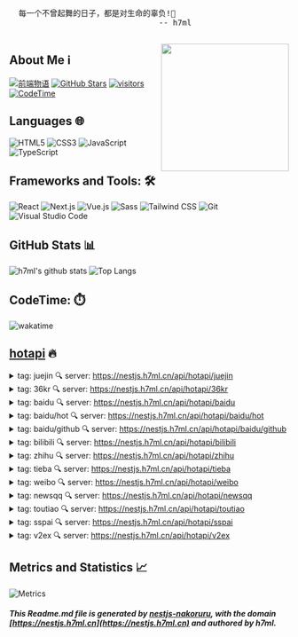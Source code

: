 
  <pre>
  每一个不曾起舞的日子，都是对生命的辜负!💃
                                -- h7ml
  </pre>
  
  <img align='right' src="https://nakoruru.h7ml.cn/proxy/www.h7ml.cn/logo.png" width="230">
  
  ## About Me ℹ️
  
  [![前端物语](https://nakoruru.h7ml.cn/proxy/img.shields.io/badge/前端物语-4ABF8A?logo=Bloglovin&logoColor=fff)](https://www.h7ml.cn?q=github)
  [![GitHub Stars](https://nakoruru.h7ml.cn/proxy/img.shields.io/github/stars/h7ml?color=2da44e&label=GitHub%20Stars&logo=Github)](https://github.com/h7ml)
  [![visitors](https://nakoruru.h7ml.cn/proxy/visitor-badge.laobi.icu/badge?page_id=h7ml.h7ml)](https://github.com/h7ml)
  [![CodeTime](https://nakoruru.h7ml.cn/proxy/img.shields.io/endpoint?style=social&url=https%3A%2F%2Fapi.codetime.dev%2Fshield%3Fid%3D3645%26project%3D%26in%3D0)](https://codetime.dev/zh-CN)
  
  ## Languages 🌐
  
  ![HTML5](https://nakoruru.h7ml.cn/proxy/img.shields.io/badge/HTML5-E34F26?logo=HTML5&logoColor=fff)
  ![CSS3](https://nakoruru.h7ml.cn/proxy/img.shields.io/badge/CSS3-1572B6?logo=CSS3&logoColor=fff)
  ![JavaScript](https://nakoruru.h7ml.cn/proxy/img.shields.io/badge/JavaScript-F7DF1E?logo=JavaScript&logoColor=333)
  ![TypeScript](https://nakoruru.h7ml.cn/proxy/img.shields.io/badge/TypeScript-3178C6?logo=TypeScript&logoColor=fff)
  
  ## Frameworks and Tools: 🛠️
  
  ![React](https://nakoruru.h7ml.cn/proxy/img.shields.io/badge/React-61DAFB?logo=React&logoColor=333)
  ![Next.js](https://nakoruru.h7ml.cn/proxy/img.shields.io/badge/Next.js-000000?logo=Next.js&logoColor=fff)
  ![Vue.js](https://nakoruru.h7ml.cn/proxy/img.shields.io/badge/Vue.js-4FC08D?logo=Vue.js&logoColor=fff)
  ![Sass](https://nakoruru.h7ml.cn/proxy/img.shields.io/badge/Sass-CC6699?logo=Sass&logoColor=fff)
  ![Tailwind CSS](https://nakoruru.h7ml.cn/proxy/img.shields.io/badge/Tailwind%20CSS-06B6D4?logo=TailwindCSS&logoColor=fff)
  ![Git](https://nakoruru.h7ml.cn/proxy/img.shields.io/badge/Git-F05032?logo=Git&logoColor=fff)
  ![Visual Studio Code](https://nakoruru.h7ml.cn/proxy/img.shields.io/badge/VS%20CODE-007ACC?logo=VisualStudioCode&logoColor=fff)
  
  ## GitHub Stats 📊
  
  ![h7ml's github stats](https://nakoruru.h7ml.cn/proxy/github-readme-stats.vercel.app/api?username=h7ml&show_icons=true&hide_title=true&count_private=true)
  ![Top Langs](https://nakoruru.h7ml.cn/proxy/github-readme-stats.vercel.app/api/top-langs/?username=h7ml&layout=compact)
  
  ## CodeTime: ⏱️

  <img align='center' alt="wakatime" title="wakatime" src="https://nakoruru.h7ml.cn/proxy/wakatime.com/share/@78c90c00-b60a-4b53-aca3-cdaada528717/e2a927a0-e579-4e6e-98cb-d769bbc3de2c.png">
  

## [hotapi](https://nestjs.h7ml.cn/#/hotapi?q=github) 🔥

<details>
<summary> tag: juejin 🔍 server: <a href="https://nestjs.h7ml.cn/api/hotapi/juejin?q=github" target="_blank">https://nestjs.h7ml.cn/api/hotapi/juejin</a>
    </summary>

 1 [为什么React一年不发新版了？](https://juejin.cn/post/7254171813117820985)

 2 [经过半年的努力，终于成为了谷歌开发者专家（GDE）](https://juejin.cn/post/7254488391026147387)

 3 [程序员更需要钝感力](https://juejin.cn/post/7253788247065788477)

 4 [讲讲我做低代码平台这一年](https://juejin.cn/post/7254104833514618917)

 5 [踩了定时线程池的坑，导致公司损失几千万，血的教训](https://juejin.cn/post/7254096495183953957)

 6 [使用黑科技实现前端按钮权限控制，太优雅了。——从零开始搭建一个高颜值后台管理系统全栈框架(九)](https://juejin.cn/post/7254123931246772280)

 7 [今天这个 Antd 咱们是非换不可吗？](https://juejin.cn/post/7254559214588543034)

 8 [使用Nodejs和Langchain开发大模型](https://juejin.cn/post/7252605744255615035)

 9 [聊一聊Java中的Stream流 | 京东物流技术团队](https://juejin.cn/post/7253809748318847035)

 10 [我用 Laf 给女博士写了个 ChatGPT，如今她跟我已经领完证了](https://juejin.cn/post/7254735243042275383)

 11 [Storybook 7 来了：迄今为止最大的更新](https://juejin.cn/post/7253841547165696061)

 12 [作为一名前端给自己做一个算命转盘不过分吧](https://juejin.cn/post/7254014646779428922)

 13 [🐻🐻🐻我只想使用will-change，又有什么错？](https://juejin.cn/post/7254397517968867365)

 14 [👀SSO单点登录 知多少](https://juejin.cn/post/7254027262885855291)

 15 [案例分享 | 记一行MD5引发的超时问题](https://juejin.cn/post/7210539669204647997)

 16 [一个好用的轮子 turn.js 实现仿真翻书的效果](https://juejin.cn/post/7254443448564006967)

 17 [你写个todo-list要多久？预告：百度某部门日常实习面试即将要考todo-list](https://juejin.cn/post/7254066710370025532)

 18 [聊聊图像识别的小原理，动手实现自己的图像分类](https://juejin.cn/post/7254458065311334458)

 19 [作为 Node 程序员，如何收发邮件更显专业？](https://juejin.cn/post/7254097346761703481)

 20 [🥹真的绝了，通过注释来埋点好简单！！](https://juejin.cn/post/7253744712409088057)

 21 [移动端APP组件化架构实践 | 京东云技术团队](https://juejin.cn/post/7254200330492870711)

 22 [消息队列黄金三剑客：RabbitMQ、RocketMQ和Kafka全面对决，谁是最佳选择？](https://juejin.cn/post/7253750281963814973)

 23 [OpenTiny 前端组件库正式开源啦！面向未来，为开发者而生](https://juejin.cn/post/7254020450160934973)

 24 [前端框架Svelte放弃TS，如何使用纯JS实现类型检查？](https://juejin.cn/post/7254147431890108474)

 25 [ChatGPT让人人都是数据分析师: 如何使用Code Interpreter](https://juejin.cn/post/7254005872150085690)

 26 [上周前端发生哪些新鲜事儿？](https://juejin.cn/post/7254123931247378488)

 27 [FlutterUnit 周边 | 深入分析 iOS 手势回退问题](https://juejin.cn/post/7253764065305428028)

 28 [Leetcode 24. 两两交换链表中的节点](https://juejin.cn/post/7252909472247496741)

 29 [我开源了团队内部基于SpringBoot Web快速开发的API脚手架stater](https://juejin.cn/post/7254384256280363068)

 30 [如何构建高效、可观的系统「GitHub 热点速览」](https://juejin.cn/post/7253736317934682169)

 31 [2023年LLM如何入门？请看这篇综述！丨论文解读](https://juejin.cn/post/7253476306008031287)

 32 [Android 当你需要读一个 47M 的 json.gz 文件](https://juejin.cn/post/7253744712409071673)

 33 [一个提高go开发效率的秘密武器，一天开发完成一个极简版社区后端服务](https://juejin.cn/post/7254123931246788664)

 34 [CV大模型系列之：全面解读VIT，它到底给植树人挖了多少坑](https://juejin.cn/post/7254341178258489404)

 35 [时序图 mscgenjs](https://juejin.cn/post/7254450297468010552)

 36 [Android - 统一依赖管理 （最新版：version Catalogs）](https://juejin.cn/post/7253984472939724859)

 37 [Git撤销已合并提交的多种姿势](https://juejin.cn/post/7254401320425013306)

 38 [耗时一晚上，我梳理出了 2023 年微服务技术架构必会知识点！](https://juejin.cn/post/7254335110009471013)

 39 [搭建适用于公司内部的脚手架](https://juejin.cn/post/7254176076082249785)

 40 [大模型分布式训练并行技术（二）-数据并行](https://juejin.cn/post/7254001262646738981)

 41 [前端速递:javascript新特性||= ,&&= , ??=](https://juejin.cn/post/7254123931246690360)

 42 [IDEA 常用配置指南](https://juejin.cn/post/7253743476390740005)

 43 [前端编程之道5：如何提升代码扩展性](https://juejin.cn/post/7254397165572800570)

 44 [万字SpringBoot学习笔记｜菜鸟版](https://juejin.cn/post/7254384256280035388)

 45 [为什么还技术债的人总是我?](https://juejin.cn/post/7254811936288948283)
</details>


<details>
<summary> tag: 36kr 🔍 server: <a href="https://nestjs.h7ml.cn/api/hotapi/36kr?q=github" target="_blank">https://nestjs.h7ml.cn/api/hotapi/36kr</a>
    </summary>

 1 [8点1氪丨山东航空三年亏损110亿元；优衣库门店回应大学生发文吐槽；Apple Store官方在线商店在微信小程序上线](https://www.36kr.com/p/2340436166942341)

 2 [这届年轻人，不再惯着“水果刺客”](https://www.36kr.com/p/2340410237224580)

 3 [36氪独家丨蔚来推迟自制电池量产，放缓设备采购](https://www.36kr.com/p/2339744240279168)

 4 [扎克伯格只想要推特的钱：马斯克狂怒爆粗口](https://www.36kr.com/p/2340494701153798)

 5 [ChatGPT最强竞品重磅升级，免费可用，第一手实测在此，网友：有个性](https://www.36kr.com/p/2340697484648069)

 6 [现在的年轻人，为何不爱坐公交](https://www.36kr.com/p/2339872782716425)

 7 [微信门店快送新增12城，一年内不收平台佣金](https://www.36kr.com/p/2341064425561728)

 8 [搞ChatGPT被抓了](https://www.36kr.com/p/2339791338643080)

 9 [GPT-4最大竞争对手Claude 2震撼发布，一次10万token免费用，代码、数学、推理史诗级提升](https://www.36kr.com/p/2340699614678533)

 10 [人均超2300元，只活了不到一年，“上海川菜天花板”宣布停业](https://www.36kr.com/p/2339762016554499)

 11 [“普通人”想用AI赚钱，还有机会吗？](https://www.36kr.com/p/2340493635735044)

 12 [Keep正式登陆港交所：市值155亿港元，中国健身市场的潜能仍颇为可观](https://www.36kr.com/p/2340554969828872)

 13 [财富自由的「7天」创始人为什么重出江湖？｜36氪专访](https://www.36kr.com/p/2340457806339716)

 14 [富士康印度半导体厂夭折，会连累苹果代工吗？](https://www.36kr.com/p/2340948288605958)

 15 [再让AI大厂这么“偷”下去，咱可能就看不到免费的网站了](https://www.36kr.com/p/2340370758360709)

 16 [失眠的北京白领，在凌晨3点的鬼市游荡](https://www.36kr.com/p/2339808005791365)

 17 [小鹏高管质疑理想周销量榜：小鹏汽车数据是假的，无需每周公布销量炒作](https://www.36kr.com/p/2340953786146439)

 18 [57岁北漂女工，在3㎡管道间里画画：这里安放我的灵魂](https://www.36kr.com/p/2340422420422276)

 19 [前远景能源高管再度下场创业，「中宏科创」储能系统战略储备订单超2.2GWh | 数字能源 TECH 36](https://www.36kr.com/p/2340411219615361)

 20 [特斯拉新款国产Model 3「现身」，配置全面优化，7月底就来…不到20万搞定](https://www.36kr.com/p/2340856451517960)

 21 [820亿重庆首富，被股民怼了](https://www.36kr.com/p/2339767074348680)

 22 [不再迷恋北上广，毕业生偏爱东莞小镇制造业](https://www.36kr.com/p/2339914435055110)

 23 [月入过万？揭秘网约车的真相](https://www.36kr.com/p/2340669284896260)

 24 [把9.9打在门头上，将咖啡卖到悬崖边，独立店开始“反卷”了？](https://www.36kr.com/p/2340450300010117)

 25 [36氪晚报丨盒马宝鲜水产预制菜正式上线；报道称华为今年或将重返5G手机市场；吉咖智能增资至6.6亿](https://www.36kr.com/p/2340997413183110)

 26 [20年攒一个亿，这抠门大法太猛了](https://www.36kr.com/p/2339875216318082)

 27 [悄悄「偷」用户上行宽带，视频巨头降本增效手段太过火](https://www.36kr.com/p/2341093361485440)

 28 [5天狂偷1亿用户，这款App给了马斯克一记上勾拳](https://www.36kr.com/p/2340378005069449)

 29 [找不到工作，简历怎么改？](https://www.36kr.com/p/2340726789168768)

 30 [大学生吐槽优衣库“时薪16还得干保洁”，怎么被社畜骂矫情？](https://www.36kr.com/p/2340712444075650)

 31 [最前线｜Keep正式挂牌港交所，开盘市值达159亿港元](https://www.36kr.com/p/2340544331369987)

 32 [滴滴的焦虑](https://www.36kr.com/p/2339908990275072)

 33 [扎克伯格如何仅用5天从马斯克手里夺走1亿用户？](https://www.36kr.com/p/2340642659566982)

 34 [从清北到双非，名校生决定逆向读研](https://www.36kr.com/p/2340885469761033)

 35 [为什么安徽最近越来越能留人了](https://www.36kr.com/p/2340693618118149)

 36 [Transformer八子谷歌一个也没留住，最后一名作者已宣布离职创业](https://www.36kr.com/p/2340887306706567)

 37 [号称“取代苹果”的Nothing，发了款极客范的新机](https://www.36kr.com/p/2341081462162819)

 38 [运动科技第一股，来了](https://www.36kr.com/p/2340554791935624)

 39 [成本1.6售价25，敷尔佳的暴利生意经](https://www.36kr.com/p/2340671681547781)

 40 [51岁的退休阿姨，在四线城市逐梦互联网](https://www.36kr.com/p/2340397620841986)

 41 [苹果前首席设计官最新作品来了，一款 43 万的硬件产品](https://www.36kr.com/p/2341071737720580)

 42 [AI让我失业两次](https://www.36kr.com/p/2341174409957129)

 43 [《八角笼中》王宝强点映立功，草根代言逆袭暑期档“第二黑马”？](https://www.36kr.com/p/2339882014465673)

 44 [这届年轻人，正在爱上黑咖啡](https://www.36kr.com/p/2340177570760322)

 45 [电池赛道，比亚迪后来居上？](https://www.36kr.com/p/2340430168556933)

 46 [无聊猿惨遭亏本甩卖，“贵族”持有人沦为“大冤种](https://www.36kr.com/p/2340814481464966)

 47 [工作5年，感觉被公司“雪藏”了怎么办？](https://www.36kr.com/p/2340721405857288)

 48 [掌握这项技能的人，最值钱](https://www.36kr.com/p/2340838950821506)

 49 [这样铲冰会让冰箱爆炸，快告诉家人朋友](https://www.36kr.com/p/2340668485541504)

 50 [这些来自神经科学的技巧，可以让大脑为你服务](https://www.36kr.com/p/2047866961745157)
</details>


<details>
<summary> tag: baidu 🔍 server: <a href="https://nestjs.h7ml.cn/api/hotapi/baidu?q=github" target="_blank">https://nestjs.h7ml.cn/api/hotapi/baidu</a>
    </summary>

 1 [上海市人大常委会主任董云虎被查](https://www.baidu.com/s?wd=%E4%B8%8A%E6%B5%B7%E5%B8%82%E4%BA%BA%E5%A4%A7%E5%B8%B8%E5%A7%94%E4%BC%9A%E4%B8%BB%E4%BB%BB%E8%91%A3%E4%BA%91%E8%99%8E%E8%A2%AB%E6%9F%A5)

 2 [游客爬华山云梯踩空 跌落后被人接住](https://www.baidu.com/s?wd=%E6%B8%B8%E5%AE%A2%E7%88%AC%E5%8D%8E%E5%B1%B1%E4%BA%91%E6%A2%AF%E8%B8%A9%E7%A9%BA%20%E8%B7%8C%E8%90%BD%E5%90%8E%E8%A2%AB%E4%BA%BA%E6%8E%A5%E4%BD%8F)

 3 [多地细化举措护航暑期安全见闻](https://www.baidu.com/s?wd=%E5%A4%9A%E5%9C%B0%E7%BB%86%E5%8C%96%E4%B8%BE%E6%8E%AA%E6%8A%A4%E8%88%AA%E6%9A%91%E6%9C%9F%E5%AE%89%E5%85%A8%E8%A7%81%E9%97%BB)

 4 [三胎爸爸用妻儿生日组号中7710万](https://www.baidu.com/s?wd=%E4%B8%89%E8%83%8E%E7%88%B8%E7%88%B8%E7%94%A8%E5%A6%BB%E5%84%BF%E7%94%9F%E6%97%A5%E7%BB%84%E5%8F%B7%E4%B8%AD7710%E4%B8%87)

 5 [游客穿比基尼帮巴厘岛农民种庄稼](https://www.baidu.com/s?wd=%E6%B8%B8%E5%AE%A2%E7%A9%BF%E6%AF%94%E5%9F%BA%E5%B0%BC%E5%B8%AE%E5%B7%B4%E5%8E%98%E5%B2%9B%E5%86%9C%E6%B0%91%E7%A7%8D%E5%BA%84%E7%A8%BC)

 6 [小区惊现40厘米陆龟散步](https://www.baidu.com/s?wd=%E5%B0%8F%E5%8C%BA%E6%83%8A%E7%8E%B040%E5%8E%98%E7%B1%B3%E9%99%86%E9%BE%9F%E6%95%A3%E6%AD%A5)

 7 [魏大勋是JYP第一个中国演员](https://www.baidu.com/s?wd=%E9%AD%8F%E5%A4%A7%E5%8B%8B%E6%98%AFJYP%E7%AC%AC%E4%B8%80%E4%B8%AA%E4%B8%AD%E5%9B%BD%E6%BC%94%E5%91%98)

 8 [男子在自家挖出700枚200年前硬币](https://www.baidu.com/s?wd=%E7%94%B7%E5%AD%90%E5%9C%A8%E8%87%AA%E5%AE%B6%E6%8C%96%E5%87%BA700%E6%9E%9A200%E5%B9%B4%E5%89%8D%E7%A1%AC%E5%B8%81)

 9 [3岁女童母亲：没开通捐款 准备报警](https://www.baidu.com/s?wd=3%E5%B2%81%E5%A5%B3%E7%AB%A5%E6%AF%8D%E4%BA%B2%EF%BC%9A%E6%B2%A1%E5%BC%80%E9%80%9A%E6%8D%90%E6%AC%BE%20%E5%87%86%E5%A4%87%E6%8A%A5%E8%AD%A6)

 10 [辽宁男子疑杀害妻女及丈母娘后潜逃](https://www.baidu.com/s?wd=%E8%BE%BD%E5%AE%81%E7%94%B7%E5%AD%90%E7%96%91%E6%9D%80%E5%AE%B3%E5%A6%BB%E5%A5%B3%E5%8F%8A%E4%B8%88%E6%AF%8D%E5%A8%98%E5%90%8E%E6%BD%9C%E9%80%83)

 11 [涉案70亿 网络赌博帝国被摧毁](https://www.baidu.com/s?wd=%E6%B6%89%E6%A1%8870%E4%BA%BF%20%E7%BD%91%E7%BB%9C%E8%B5%8C%E5%8D%9A%E5%B8%9D%E5%9B%BD%E8%A2%AB%E6%91%A7%E6%AF%81)

 12 [韩国综艺人李智秀去世](https://www.baidu.com/s?wd=%E9%9F%A9%E5%9B%BD%E7%BB%BC%E8%89%BA%E4%BA%BA%E6%9D%8E%E6%99%BA%E7%A7%80%E5%8E%BB%E4%B8%96)

 13 [东北虎“完达山一号”再次出现了](https://www.baidu.com/s?wd=%E4%B8%9C%E5%8C%97%E8%99%8E%E2%80%9C%E5%AE%8C%E8%BE%BE%E5%B1%B1%E4%B8%80%E5%8F%B7%E2%80%9D%E5%86%8D%E6%AC%A1%E5%87%BA%E7%8E%B0%E4%BA%86)

 14 [男子民政局大厅内疯狂殴打妻子](https://www.baidu.com/s?wd=%E7%94%B7%E5%AD%90%E6%B0%91%E6%94%BF%E5%B1%80%E5%A4%A7%E5%8E%85%E5%86%85%E7%96%AF%E7%8B%82%E6%AE%B4%E6%89%93%E5%A6%BB%E5%AD%90)

 15 [“榜一大哥”诈骗女主播12万](https://www.baidu.com/s?wd=%E2%80%9C%E6%A6%9C%E4%B8%80%E5%A4%A7%E5%93%A5%E2%80%9D%E8%AF%88%E9%AA%97%E5%A5%B3%E4%B8%BB%E6%92%AD12%E4%B8%87)

 16 [大额存单被疯抢 有银行称几乎秒光](https://www.baidu.com/s?wd=%E5%A4%A7%E9%A2%9D%E5%AD%98%E5%8D%95%E8%A2%AB%E7%96%AF%E6%8A%A2%20%E6%9C%89%E9%93%B6%E8%A1%8C%E7%A7%B0%E5%87%A0%E4%B9%8E%E7%A7%92%E5%85%89)

 17 [张远说真爱都没什么好下场](https://www.baidu.com/s?wd=%E5%BC%A0%E8%BF%9C%E8%AF%B4%E7%9C%9F%E7%88%B1%E9%83%BD%E6%B2%A1%E4%BB%80%E4%B9%88%E5%A5%BD%E4%B8%8B%E5%9C%BA)

 18 [《安乐传》空降开播](https://www.baidu.com/s?wd=%E3%80%8A%E5%AE%89%E4%B9%90%E4%BC%A0%E3%80%8B%E7%A9%BA%E9%99%8D%E5%BC%80%E6%92%AD)

 19 [美富豪换血返老还童失败](https://www.baidu.com/s?wd=%E7%BE%8E%E5%AF%8C%E8%B1%AA%E6%8D%A2%E8%A1%80%E8%BF%94%E8%80%81%E8%BF%98%E7%AB%A5%E5%A4%B1%E8%B4%A5)

 20 [俄称乌逾万外籍雇佣兵仅剩2290人](https://www.baidu.com/s?wd=%E4%BF%84%E7%A7%B0%E4%B9%8C%E9%80%BE%E4%B8%87%E5%A4%96%E7%B1%8D%E9%9B%87%E4%BD%A3%E5%85%B5%E4%BB%85%E5%89%A92290%E4%BA%BA)

 21 [12306回应女子坐火车被上铺男子凝视](https://www.baidu.com/s?wd=12306%E5%9B%9E%E5%BA%94%E5%A5%B3%E5%AD%90%E5%9D%90%E7%81%AB%E8%BD%A6%E8%A2%AB%E4%B8%8A%E9%93%BA%E7%94%B7%E5%AD%90%E5%87%9D%E8%A7%86)

 22 [一头牛放的屁可供汽车开一天](https://www.baidu.com/s?wd=%E4%B8%80%E5%A4%B4%E7%89%9B%E6%94%BE%E7%9A%84%E5%B1%81%E5%8F%AF%E4%BE%9B%E6%B1%BD%E8%BD%A6%E5%BC%80%E4%B8%80%E5%A4%A9)

 23 [富士康败走印度 究竟“谁坑了谁”](https://www.baidu.com/s?wd=%E5%AF%8C%E5%A3%AB%E5%BA%B7%E8%B4%A5%E8%B5%B0%E5%8D%B0%E5%BA%A6%20%E7%A9%B6%E7%AB%9F%E2%80%9C%E8%B0%81%E5%9D%91%E4%BA%86%E8%B0%81%E2%80%9D)

 24 [单身汉为入祖坟花钱雇佣一日新娘](https://www.baidu.com/s?wd=%E5%8D%95%E8%BA%AB%E6%B1%89%E4%B8%BA%E5%85%A5%E7%A5%96%E5%9D%9F%E8%8A%B1%E9%92%B1%E9%9B%87%E4%BD%A3%E4%B8%80%E6%97%A5%E6%96%B0%E5%A8%98)

 25 [宝格丽《王者荣耀》芈月皮肤疑下架](https://www.baidu.com/s?wd=%E5%AE%9D%E6%A0%BC%E4%B8%BD%E3%80%8A%E7%8E%8B%E8%80%85%E8%8D%A3%E8%80%80%E3%80%8B%E8%8A%88%E6%9C%88%E7%9A%AE%E8%82%A4%E7%96%91%E4%B8%8B%E6%9E%B6)

 26 [学生逆袭被录取老师狂奔报喜](https://www.baidu.com/s?wd=%E5%AD%A6%E7%94%9F%E9%80%86%E8%A2%AD%E8%A2%AB%E5%BD%95%E5%8F%96%E8%80%81%E5%B8%88%E7%8B%82%E5%A5%94%E6%8A%A5%E5%96%9C)

 27 [郑州暴雨 一轿车飞下高架桥](https://www.baidu.com/s?wd=%E9%83%91%E5%B7%9E%E6%9A%B4%E9%9B%A8%20%E4%B8%80%E8%BD%BF%E8%BD%A6%E9%A3%9E%E4%B8%8B%E9%AB%98%E6%9E%B6%E6%A1%A5)

 28 [德国地产大亨在泰国被肢解成13块](https://www.baidu.com/s?wd=%E5%BE%B7%E5%9B%BD%E5%9C%B0%E4%BA%A7%E5%A4%A7%E4%BA%A8%E5%9C%A8%E6%B3%B0%E5%9B%BD%E8%A2%AB%E8%82%A2%E8%A7%A3%E6%88%9013%E5%9D%97)

 29 [外交部：不承认南海仲裁案所谓裁决](https://www.baidu.com/s?wd=%E5%A4%96%E4%BA%A4%E9%83%A8%EF%BC%9A%E4%B8%8D%E6%89%BF%E8%AE%A4%E5%8D%97%E6%B5%B7%E4%BB%B2%E8%A3%81%E6%A1%88%E6%89%80%E8%B0%93%E8%A3%81%E5%86%B3)

 30 [微信称不会显示已读](https://www.baidu.com/s?wd=%E5%BE%AE%E4%BF%A1%E7%A7%B0%E4%B8%8D%E4%BC%9A%E6%98%BE%E7%A4%BA%E5%B7%B2%E8%AF%BB)
</details>


<details>
<summary> tag: baidu/hot 🔍 server: <a href="https://nestjs.h7ml.cn/api/hotapi/baidu/hot?q=github" target="_blank">https://nestjs.h7ml.cn/api/hotapi/baidu/hot</a>
    </summary>

 1 [听说最近AI应用爆了？！来AI Studio玩转大模型应用](https://www.paddlepaddle.org.cn/support/news?action=detail&id=3397)

 2 [3D AI生成出新玩法了：无需数小时，只要45秒，单张图片即可生成 3D模型](https://www.jiqizhixin.com/articles/2023-07-12-6)

 3 [性价比超H100，英特尔发布中国版Gaudi2 AI加速卡](https://www.jiqizhixin.com/articles/2023-07-12-5)

 4 [Keras 3.0预览版迎来重大更新：适用于TensorFlow、JAX和PyTorch](https://www.jiqizhixin.com/articles/2023-07-12-4)

 5 [ChatGPT最强竞品Claude2来了：代码、GRE成绩超越GPT-4，免费可用](https://www.jiqizhixin.com/articles/2023-07-12-3)

 6 [凌志软件加入飞桨技术伙伴计划，共同探索“AI+金融”应用场景落地](https://www.paddlepaddle.org.cn/support/news?action=detail&id=3396)

 7 [彻底开源，免费商用，上海AI实验室把大模型门槛打下来](https://www.jiqizhixin.com/articles/2023-07-12-2)

 8 [ACM 发布生成式人工智能开发原则](https://www.oschina.net/news/249101/acm-principles-for-generative-ai-development)

 9 [dbVisitor 5.3.3 发布，本次亮点 facker 造数据工具、支持国产达梦数据库](https://www.oschina.net/news/249100/dbvisitor-5-3-3-released)

 10 [PrimiHub 1.6.8 发布，企业级开源隐私计算平台](https://www.oschina.net/news/249093/primihub-1-6-7-released)
</details>


<details>
<summary> tag: baidu/github 🔍 server: <a href="https://nestjs.h7ml.cn/api/hotapi/baidu/github?q=github" target="_blank">https://nestjs.h7ml.cn/api/hotapi/baidu/github</a>
    </summary>

 1 [ChaoningZhang/MobileSAM](https://github.com/ChaoningZhang/MobileSAM)

 2 [tinygrad/tinygrad](https://github.com/tinygrad/tinygrad)

 3 [THUDM/ChatGLM2-6B](https://github.com/THUDM/ChatGLM2-6B)

 4 [chat2db/Chat2DB](https://github.com/chat2db/Chat2DB)

 5 [w-okada/voice-changer](https://github.com/w-okada/voice-changer)

 6 [XingangPan/DragGAN](https://github.com/XingangPan/DragGAN)

 7 [hiyouga/ChatGLM-Efficient-Tuning](https://github.com/hiyouga/ChatGLM-Efficient-Tuning)

 8 [xitanggg/open-resume](https://github.com/xitanggg/open-resume)

 9 [ramonvc/freegpt-webui](https://github.com/ramonvc/freegpt-webui)

 10 [fuqiuluo/unidbg-fetch-qsign](https://github.com/fuqiuluo/unidbg-fetch-qsign)

 11 [SizheAn/PanoHead](https://github.com/SizheAn/PanoHead)

 12 [vercel/platforms](https://github.com/vercel/platforms)

 13 [embedchain/embedchain](https://github.com/embedchain/embedchain)

 14 [PowerShell/PowerShell](https://github.com/PowerShell/PowerShell)

 15 [homanp/superagent](https://github.com/homanp/superagent)

 16 [Docile-Alligator/Infinity-For-Reddit](https://github.com/Docile-Alligator/Infinity-For-Reddit)

 17 [toeverything/AFFiNE](https://github.com/toeverything/AFFiNE)

 18 [expo/expo](https://github.com/expo/expo)
</details>


<details>
<summary> tag: bilibili 🔍 server: <a href="https://nestjs.h7ml.cn/api/hotapi/bilibili?q=github" target="_blank">https://nestjs.h7ml.cn/api/hotapi/bilibili</a>
    </summary>

 1 [国赛是不一样啊，大阵仗…](https://b23.tv/BV1eV411T76T)

 2 [像国漫角色那样说话](https://b23.tv/BV1As4y1r7Xf)

 3 [【原神】剧情短片-「反抗之舞」](https://b23.tv/BV1BM4y1j7z1)

 4 [终於等到他们了!!!EXO 回归 14首热曲串烧 Killing Voice!!](https://b23.tv/BV1Uk4y1P7p5)

 5 [【阿朵X若把你】空灵转音神木林间荡漾，阿朵新民族唱法演绎自然神秘之美](https://b23.tv/BV1Hg4y1w75g)

 6 [如何丧得很愉快](https://b23.tv/BV1eP411C7zu)

 7 [【罗翔】村民修桥收费被判处寻衅滋事，这件事应该如何看？](https://b23.tv/BV1KX4y1e7cP)

 8 [这是一场属于鬼畜的狂欢！](https://b23.tv/BV1eW4y1f7yC)

 9 [意大利老爸第一次来中国，带他吃菠萝披萨，差点被打！](https://b23.tv/BV1Kz4y1J7EC)

 10 [我推的牢子](https://b23.tv/BV1k94y1q7Ak)

 11 [EXO《Cream Soda》MV](https://b23.tv/BV1fN411m7Rg)

 12 [希望别人给你带来的伤害，不会成为你一生的阴霾，你的身边总会有光明将其驱赶，因为爱永远都在。](https://b23.tv/BV1Xu411j7Yp)

 13 [你币没了！世界冠军魔术师vs高速摄影机，竟然打平了？](https://b23.tv/BV1BV411T7De)

 14 [【12306】如何优雅地完成一次火车出行](https://b23.tv/BV1sN411m71t)

 15 [玉麒麟包场蹦极！经费爆炸，茄子的结局竟然是...](https://b23.tv/BV1tF411R7LH)

 16 [遇见这位大爷后，我有点相信赵子龙7进7出的故事了](https://b23.tv/BV1xV411T7SS)

 17 [富二代粘粘终究被现实打败](https://b23.tv/BV1CP411C7tg)

 18 [他们不是超人，却是我们的超级英雄，向消防员致敬](https://b23.tv/BV1hX4y1e7Td)

 19 [你好，可以去你家给你做饭吗？](https://b23.tv/BV1rX4y1e781)

 20 [东 汉 工 业 革 命](https://b23.tv/BV1TX4y1e72J)

 21 [《优雅永不过时》](https://b23.tv/BV1hh4y177zq)

 22 [#比心挑战](https://b23.tv/BV1Uk4y1P7C1)

 23 [凯亚和可莉的新衣服！](https://b23.tv/BV1EF41197f8)

 24 [《明日方舟》集成战略「探索者的银凇止境」宣传PV · 玩法介绍](https://b23.tv/BV1Qh4y1Z7jV)

 25 [哪有男人不会做饭啊！（牙签牛肉）](https://b23.tv/BV1PX4y1e7FY)

 26 [“那天，他盛情地宴请了年少的自己”](https://b23.tv/BV1cx4y1o7p6)

 27 [太酷炫！无人机操作手，申请出战！](https://b23.tv/BV1mV4y187uV)

 28 [巴黎防盗小经历？](https://b23.tv/BV18F411977R)

 29 [你把屈原包里面了？](https://b23.tv/BV1s94y1B76e)

 30 [《柯南》离谱！男人为了给美女下毒，自己先喝了一口，而且还没死！](https://b23.tv/BV1b8411D7RL)

 31 [论良心果农我目前只服许昌，这么努力的商贩我一定全力以赴帮！](https://b23.tv/BV1EX4y1e7Sd)

 32 [本来想记录一下吃梦中情瓜的过程 没想到记录到了手残瞬间 哭死](https://b23.tv/BV1dX4y1H7Kn)

 33 [【WLOP】“我走过万水千山，邂逅了无数美丽与丑陋的灵魂，只为寻找一个留在这个世界上的理由。”【动态壁纸】](https://b23.tv/BV1Aj411Z7N9)

 34 [这个世界是被设计好的，我们只是其中的一枚棋子，电影《楚门的世界》](https://b23.tv/BV1xa4y1F7UR)

 35 [他说要建设祖国的西北，你可以选择摆烂，但请不要给一腔热血的人泼冷水。](https://b23.tv/BV1iW4y1o73v)

 36 [好火的酱蟹 韩国人好爱吃生肉](https://b23.tv/BV1cx4y1o7Ej)

 37 [我打一盘王者花了2万块是什么体验！6国标2金标混战，公孙离是导演！请了10个职业选手当演员！！](https://b23.tv/BV16V411T7T3)

 38 [全球高温连破纪录！蒸笼、烤肉，你选哪一个？](https://b23.tv/BV1fV411K71R)

 39 [奥特曼之日，回归一期！](https://b23.tv/BV1nM4y1x76q)

 40 [【老番茄】史上最骚杀手(番外篇④)](https://b23.tv/BV17V411u7Li)

 41 [英国艺术家Chris Wood通过棱镜之光从二向色玻璃获得灵感，运用折射原理进行光雕塑创作，使光影与色彩完美重合搭配美轮美奂！](https://b23.tv/BV1xW4y1o77k)

 42 [收割四款世界级辣片挑战，直接一波带走](https://b23.tv/BV1Vs4y1r7KK)

 43 [为什么全世界电力系统都说中文？](https://b23.tv/BV16g4y1w74i)

 44 [猫德学院大战狮子猫家族之断其左臂黄狸花斩其右臂了几个爪](https://b23.tv/BV1LM4y1x7XT)

 45 [“WOW，饭太稀，BABY”](https://b23.tv/BV1Xz4y1E7so)

 46 [【暗区突围周年版本PV】北山袭击：两大首领北山对决！](https://b23.tv/BV11g4y1w7AN)

 47 [我把海绵宝宝家洗了个底朝天，太舒爽了！](https://b23.tv/BV1FX4y1v77p)

 48 [天灯伴月明 长风传心意 念念都不忘 岁岁皆平安](https://b23.tv/BV1zj411Z7kN)

 49 [【动物配音】别跑了快停一下啊啊啊啊啊啊啊啊啊](https://b23.tv/BV12s4y167Ph)

 50 [放松一下吧](https://b23.tv/BV1oa4y1F7Yf)

 51 [决战垓下|| 霸王与兵仙的巅峰对决，力拔山兮气盖世的时代终章](https://b23.tv/BV1Tj411Z7Ts)

 52 [二次元的世界 VS 三次元的世界](https://b23.tv/BV1bz4y1J797)

 53 [“拦寇”小黑瓶！海南警方“高奢”普法好上头，网友：买不到，根本买不到](https://b23.tv/BV1Wj411Z7Bf)

 54 [28年前影响了当今无数游戏 居然是抓美女回来吃！](https://b23.tv/BV1FX4y1p76L)

 55 [男孩儿只用了5块钱、却买来了一辈子的友谊，这个故事太治愈励志了。](https://b23.tv/BV1DF411X7bT)

 56 [下次我不穿拖鞋来了，看她怎么办](https://b23.tv/BV1uk4y1N7xX)

 57 [抓一只国漫的蓝发猫娘！她的尾巴还会摇诶！是真的！](https://b23.tv/BV1Rs4y167M2)

 58 [原神☆FES 活动PV](https://b23.tv/BV1W8411D7J3)

 59 [【TF家族】《九九八十一（one last time）》第一集：2023，13。](https://b23.tv/BV1j14y1d7M6)

 60 [顶级恶魔人玩家，能从17人手中逃脱么？【乔尔的饥荒大乱斗】第一期可能也是最后一期](https://b23.tv/BV1bz4y1J7hN)

 61 [我的世界：非死即伤的四个凶险种子，安利给你的朋友玩！](https://b23.tv/BV1hh4y1E71v)

 62 [小伙骑行去欧洲，路途遥远要克服很多困难，找个破屋住都很开心](https://b23.tv/BV19j411o7BZ)

 63 [我一个已婚天天被追着送包包好有压力啊](https://b23.tv/BV15g4y1w7KA)

 64 [【硬核】中学生自制液体火箭发动机热试车成功！](https://b23.tv/BV1NX4y1v7Q5)

 65 [假如坐时光机采访圣贤王阳明～](https://b23.tv/BV1Xz4y1E7cF)

 66 [假如华妃死后魂穿叶澜依？？？！！](https://b23.tv/BV1vN411m7pt)

 67 [连环整蛊！假装在丈母娘面前被女友一巴掌拍出鼻血…都急眼了！](https://b23.tv/BV12k4y1P7AA)

 68 [“ 我 只 要 我 的 蝴 蝶 ”](https://b23.tv/BV1JF41197a5)

 69 [【三万字超硬核】精英是如何统治社会的？](https://b23.tv/BV15N411m7Cn)

 70 [日本最便宜的挂壁烧鸟，一串只卖1.5元？！](https://b23.tv/BV1Ts4y1r7sj)

 71 [屠夫: 请打开麦克风交流！一款追击游戏硬生生被玩成永动机了，](https://b23.tv/BV1uW4y1f7MU)

 72 [新同学](https://b23.tv/BV1L14y1d7T7)

 73 [墨子：草里四个小丑](https://b23.tv/BV1Qh4y1Z76j)

 74 [花上30元，你可以在这里做一次“艺术家” 。艺术并不是无价，是生活无价。](https://b23.tv/BV1Uk4y1K7nj)

 75 [⚡鬼畜能不能回到十年前，我在佛前苦苦求了几千年⚡](https://b23.tv/BV1gz4y177YD)

 76 [是 的，我 “整 容” 了](https://b23.tv/BV1d8411S7Jm)

 77 [一口气看完『生化危机』全系列！6万字爽看12部的故事](https://b23.tv/BV1fg4y1c7Si)

 78 [粉丝突破一百万，我又在摆坝坝宴了](https://b23.tv/BV1dF411R7uZ)

 79 [《 天 价 水 果 》第六期](https://b23.tv/BV1Yj411Z78w)

 80 [教你如何花3000块买下02年的东南菱帅，再把它打造成了三菱EVO4代，全过程教学视频，收藏好， 跟着节奏你也可以亲手打造好一台车老车。](https://b23.tv/BV1Wa4y1F7JF)

 81 [把Switch改造成PC，玩Steam大作？？？](https://b23.tv/BV1K8411D7X2)

 82 [不同段位的化妆师都是如何化妆的？你都遇到哪个段位的化妆师？](https://b23.tv/BV1G8411D7HV)

 83 [【NMIXX】 "Party O'Clock" M/V](https://b23.tv/BV1HP411y7YV)

 84 [看完好轻松，应该是大脑萎缩了](https://b23.tv/BV1Tj411Z7id)

 85 [谨防骗局](https://b23.tv/BV1jm4y1E7kp)

 86 [华佗之死另有玄机？](https://b23.tv/BV1gN411U7WK)

 87 [学会潜水用处很大啊](https://b23.tv/BV1s94y1B7Ap)

 88 [“短短二十七秒，就能征服你手中的三连”](https://b23.tv/BV1dz4y1j76b)

 89 [一不小心又把猫当狗给遛了](https://b23.tv/BV1tu411j7GT)

 90 [平衡最差的游戏！氪3w都得大败而归！这就是三国杀给我的自信！](https://b23.tv/BV1yk4y1P7Yo)

 91 [【阿斗】19年前被低估的魔幻大片！吸血鬼为繁衍后代，娶了3个美艳老婆，却诞下无数死婴！《范海辛》](https://b23.tv/BV1fF411R7NA)

 92 [三心女主（1）](https://b23.tv/BV1Mx4y1o7B2)

 93 [【水果猎人】这是什么果？第二弹！](https://b23.tv/BV19X4y1e779)

 94 [江西人vs全球最辣炸鸡！ 美国签生死状炸鸡，到底有多辣？](https://b23.tv/BV1bh4y1Z7ku)

 95 [带7岁的妹妹玩MC（](https://b23.tv/BV1xP411C7nR)

 96 [见过椅子三杀吗？直播多年最离谱的意外事件！](https://b23.tv/BV1Jh4y1j7Bz)

 97 [奶茶联名就好像没有生殖隔离一样](https://b23.tv/BV1xh4y1Z7o7)

 98 [这就是我不敢进城的原因吧，小时候的科幻成真了，瞬间感觉自己好土…](https://b23.tv/BV1sM4y1j7jp)

 99 [狐狸在阳光下安静地入睡](https://b23.tv/BV1vN411m7Ht)

 100 [一个真实模拟带你了解，三体星系离我们到底有多远？](https://b23.tv/BV1Mm4y1n7FD)
</details>


<details>
<summary> tag: zhihu 🔍 server: <a href="https://nestjs.h7ml.cn/api/hotapi/zhihu?q=github" target="_blank">https://nestjs.h7ml.cn/api/hotapi/zhihu</a>
    </summary>

 1 [韩国共接到超千起「幽灵婴儿」事件举报，其中 939 起正在侦办，哪些信息值得关注？](https://www.zhihu.com/question/611338177)

 2 [做个很小众的应用就可以月入数万，为什么多数程序员都不做个人开发？](https://www.zhihu.com/question/28523621)

 3 [前有国务卿布林肯、财长耶伦，后有克里，美国高官接二连三来华，释放了什么信号？](https://www.zhihu.com/question/611715613)

 4 [被诬告猥亵女童的蛋糕店主妻子发声，该事件具体情况如何？](https://www.zhihu.com/question/611687170)

 5 [如何评价 7 月 12 日发布的荣耀 Magic V2 折叠屏手机？](https://www.zhihu.com/question/611783067)

 6 [有的肯德基是 24 小时服务，如果花 9 元买一杯时蔬汤，并在店里待一晚上，你觉得其会不会被赶出去？为什么？](https://www.zhihu.com/question/345615910)

 7 [如何评价 7 月 12 日发布的荣耀平板 MagicPad 13 ，有哪些亮点和不足？](https://www.zhihu.com/question/611785584)

 8 [我国载人登月初步方案公布，有哪些信息值得关注？有何重要意义？](https://www.zhihu.com/question/611689034)

 9 [为什么老一辈人都觉得空调不能长时间吹？](https://www.zhihu.com/question/611736271)

 10 [如何评价谢苗主演的电影《东北警察故事 2》?](https://www.zhihu.com/question/611110944)

 11 [如果 A+B=90，A÷B=17，AB 各多少?](https://www.zhihu.com/question/592023780)

 12 [2023 赛季中超联赛上海海港 3:1 武汉三镇，如何评价这场比赛？](https://www.zhihu.com/question/611755930)

 13 [电影《长安三万里》中，孟浩然为什么支持李白入赘许家？](https://www.zhihu.com/question/611044369)

 14 [北约峰会公报渲染「中国核威胁」，外交部回应「倒打一耙，虚伪至极」，如何解读？](https://www.zhihu.com/question/611716888)

 15 [医院要求「八个当天」，当天做手术、当天拿报告，做得到吗？](https://www.zhihu.com/question/611709050)

 16 [「如果微信显示已读的话」引发热议，有网友表示「会连夜换平台」，消息「已读」为什么不受欢迎？](https://www.zhihu.com/question/611685209)

 17 [近日多位大 V 呼吁「公共场所宽容幼童」，目前韩国许多商铺设立禁儿童区，公共场合对幼童包容度是否过低？](https://www.zhihu.com/question/610461559)

 18 [普通人的朋友圈有多少个赞是正常的？](https://www.zhihu.com/question/310873394)

 19 [老板讨厌你，到底应不应该辞职？](https://www.zhihu.com/question/611164635)

 20 [青旅拒接「35 岁以上顾客」，你有过「35+」焦虑吗？为什么偏偏 35 岁会被认为迈入了中年危机门槛？](https://www.zhihu.com/question/611693644)

 21 [有专业干活的云台推荐吗？](https://www.zhihu.com/question/605663883)

 22 [40 度的天和男友出门，想牵他的手被拒绝了，该生气吗?](https://www.zhihu.com/question/611184637)

 23 [心情很不好，怎么调解自己呢?](https://www.zhihu.com/question/609706392)

 24 [已经三十多岁了，毫无写作功底，可以尝试写作吗？](https://www.zhihu.com/question/446469969)

 25 [底层的大模型本身在变，未来可能大量开源，或者 1-2 个头部厂商赢者通吃，中国大模型创业能否突出重围？](https://www.zhihu.com/question/611201526)

 26 [2023 LPL 夏季赛 UP 0:2 TES，如何评价这场比赛？](https://www.zhihu.com/question/611504675)

 27 [男朋友家里有一套房，我想结婚再买一个房子过分吗？](https://www.zhihu.com/question/611337893)

 28 [北约峰会未向乌克兰发出入约邀请，乌方称此举是「空前和荒谬的」，报道称美国德国认为条件不成熟，如何解读？](https://www.zhihu.com/question/611658298)

 29 [到饭点了，但孩子还有事没做完，他很专注，需不需要打断他，应该怎么做？](https://www.zhihu.com/question/609765280)

 30 [如何看待「已读不回」？已读不回是社交默契还是冷暴力？如何看待社交软件的「已读回执」功能？](https://www.zhihu.com/question/611722499)

 31 [很多人认为钱只有花出去才是最不贬值的，如何看待这种观念？你认同吗？](https://www.zhihu.com/question/611693792)

 32 [下班后有没有合理有效的「断联」方式，能建立工作与生活之间的边界感啊？不回消息可行吗？](https://www.zhihu.com/question/611541784)

 33 [我妈背后说老婆坏话，老婆离家出走还要离婚，该怎么处理？](https://www.zhihu.com/question/611043541)

 34 [我可以看看你们那里的天空吗？](https://www.zhihu.com/question/606685192)

 35 [没有空调的那些年我们是怎么过夏天的？](https://www.zhihu.com/question/610853756)

 36 [7 月 12 日是全国低碳日，您知道哪些既低碳又凉爽的过夏天的方式？](https://www.zhihu.com/question/610853616)

 37 [如何看待 7 月 12 日蓝箭朱雀二号甲烷火箭发射任务获得圆满成功，甲烷火箭的未来如何？](https://www.zhihu.com/question/611680931)

 38 [此次北约峰会，可能会将「毒药」推向亚洲？这场会，对乌克兰有何影响？](https://www.zhihu.com/question/611484682)

 39 [看完《长安三万里》后你的感受是怎么样的？](https://www.zhihu.com/question/611294788)

 40 [飞盘之后，年轻人扎堆 Citywalk，有网友认为「顶着大太阳花钱遛弯儿没必要」，如何看待这项活动？](https://www.zhihu.com/question/611705071)

 41 [电影《长安三万里》中，李白为什么忘记了与高适的一年之约？](https://www.zhihu.com/question/611224954)

 42 [作家米兰·昆德拉去世，终年 94 岁，曾著《不能承受的生命之轻》，对于他，你有哪些印象？](https://www.zhihu.com/question/611731402)

 43 [7 月 12 日三大指数收跌，汽车板块走高 ，AI 算力领跌，超 4200 股下跌，如何看待今日行情？](https://www.zhihu.com/question/611666950)

 44 [我国载人登月初步方案公布，有哪些信息值得关注？](https://www.zhihu.com/question/611688323)

 45 [英国杂志预测世界人口增长将在本世纪中叶停滞，「气候因素」将对人们的生育选择产生影响，如何看待这一观点？](https://www.zhihu.com/question/611509732)

 46 [如何看待「大学生优衣库兼职薪资一小时 16 元」一事？兼职时薪给多少钱你能接受？](https://www.zhihu.com/question/611499912)

 47 [朱雀二号遥二运载火箭发射成功，系全球首枚成功入轨的液氧甲烷火箭，哪些信息值得关注？](https://www.zhihu.com/question/611666957)

 48 [发改委发文称支持平台企业在引领发展、创造就业和国际竞争中发挥更加积极的作用，释放了什么信号？](https://www.zhihu.com/question/611662673)

 49 [北京 9 位高校学生将跨省转学，有学生从「北大」转至「武大」，什么情况可以转学？大学转学需要什么流程？](https://www.zhihu.com/question/611509843)

 50 [中国 6 月新增人民币贷款 30500 亿元，前值为 13628 亿元，哪些信息值得关注？](https://www.zhihu.com/question/611556358)
</details>


<details>
<summary> tag: tieba 🔍 server: <a href="https://nestjs.h7ml.cn/api/hotapi/tieba?q=github" target="_blank">https://nestjs.h7ml.cn/api/hotapi/tieba</a>
    </summary>

 1 [第一届圣经大赛](https://tieba.baidu.com/hottopic/browse/hottopic?topic_id=15902285&amp;topic_name=%E7%AC%AC%E4%B8%80%E5%B1%8A%E5%9C%A3%E7%BB%8F%E5%A4%A7%E8%B5%9B)

 2 [《无畏契约》服务器炸了](https://tieba.baidu.com/hottopic/browse/hottopic?topic_id=15943590&amp;topic_name=%E3%80%8A%E6%97%A0%E7%95%8F%E5%A5%91%E7%BA%A6%E3%80%8B%E6%9C%8D%E5%8A%A1%E5%99%A8%E7%82%B8%E4%BA%86)

 3 [Uzi发文感谢队友](https://tieba.baidu.com/hottopic/browse/hottopic?topic_id=15953791&amp;topic_name=Uzi%E5%8F%91%E6%96%87%E6%84%9F%E8%B0%A2%E9%98%9F%E5%8F%8B)

 4 [米兰昆德拉去世](https://tieba.baidu.com/hottopic/browse/hottopic?topic_id=15961866&amp;topic_name=%E7%B1%B3%E5%85%B0%E6%98%86%E5%BE%B7%E6%8B%89%E5%8E%BB%E4%B8%96)

 5 [BLG2比1战胜RNG](https://tieba.baidu.com/hottopic/browse/hottopic?topic_id=15966015&amp;topic_name=BLG2%E6%AF%941%E6%88%98%E8%83%9CRNG)

 6 [北京邮电大学 军训文体宣姐](https://tieba.baidu.com/hottopic/browse/hottopic?topic_id=15954359&amp;topic_name=%E5%8C%97%E4%BA%AC%E9%82%AE%E7%94%B5%E5%A4%A7%E5%AD%A6%20%E5%86%9B%E8%AE%AD%E6%96%87%E4%BD%93%E5%AE%A3%E5%A7%90)

 7 [武大回应北大学生转学至武大](https://tieba.baidu.com/hottopic/browse/hottopic?topic_id=15958411&amp;topic_name=%E6%AD%A6%E5%A4%A7%E5%9B%9E%E5%BA%94%E5%8C%97%E5%A4%A7%E5%AD%A6%E7%94%9F%E8%BD%AC%E5%AD%A6%E8%87%B3%E6%AD%A6%E5%A4%A7)

 8 [无缘季后赛 LNG战胜TT](https://tieba.baidu.com/hottopic/browse/hottopic?topic_id=15957488&amp;topic_name=%E6%97%A0%E7%BC%98%E5%AD%A3%E5%90%8E%E8%B5%9B%20LNG%E6%88%98%E8%83%9CTT)

 9 [咒术回战229话 五条悟宿傩领域再开](https://tieba.baidu.com/hottopic/browse/hottopic?topic_id=15954637&amp;topic_name=%E5%92%92%E6%9C%AF%E5%9B%9E%E6%88%98229%E8%AF%9D%20%E4%BA%94%E6%9D%A1%E6%82%9F%E5%AE%BF%E5%82%A9%E9%A2%86%E5%9F%9F%E5%86%8D%E5%BC%80)

 10 [《海贼王》将皇同级还成立吗？](https://tieba.baidu.com/hottopic/browse/hottopic?topic_id=15956388&amp;topic_name=%E3%80%8A%E6%B5%B7%E8%B4%BC%E7%8E%8B%E3%80%8B%E5%B0%86%E7%9A%87%E5%90%8C%E7%BA%A7%E8%BF%98%E6%88%90%E7%AB%8B%E5%90%97%EF%BC%9F)

 11 [盘点那些逆天室友](https://tieba.baidu.com/hottopic/browse/hottopic?topic_id=15955162&amp;topic_name=%E7%9B%98%E7%82%B9%E9%82%A3%E4%BA%9B%E9%80%86%E5%A4%A9%E5%AE%A4%E5%8F%8B)

 12 [碧蓝航线新彩皮奇尔沙治情报公开](https://tieba.baidu.com/hottopic/browse/hottopic?topic_id=15955120&amp;topic_name=%E7%A2%A7%E8%93%9D%E8%88%AA%E7%BA%BF%E6%96%B0%E5%BD%A9%E7%9A%AE%E5%A5%87%E5%B0%94%E6%B2%99%E6%B2%BB%E6%83%85%E6%8A%A5%E5%85%AC%E5%BC%80)

 13 [十大最容易后悔大学专业](https://tieba.baidu.com/hottopic/browse/hottopic?topic_id=15947619&amp;topic_name=%E5%8D%81%E5%A4%A7%E6%9C%80%E5%AE%B9%E6%98%93%E5%90%8E%E6%82%94%E5%A4%A7%E5%AD%A6%E4%B8%93%E4%B8%9A)

 14 [电锯人135话 三鹰爱上电锯人](https://tieba.baidu.com/hottopic/browse/hottopic?topic_id=15947482&amp;topic_name=%E7%94%B5%E9%94%AF%E4%BA%BA135%E8%AF%9D%20%E4%B8%89%E9%B9%B0%E7%88%B1%E4%B8%8A%E7%94%B5%E9%94%AF%E4%BA%BA)

 15 [欧文签约安踏](https://tieba.baidu.com/hottopic/browse/hottopic?topic_id=15943939&amp;topic_name=%E6%AC%A7%E6%96%87%E7%AD%BE%E7%BA%A6%E5%AE%89%E8%B8%8F)

 16 [警方通报无锡三岁女童事件](https://tieba.baidu.com/hottopic/browse/hottopic?topic_id=15942693&amp;topic_name=%E8%AD%A6%E6%96%B9%E9%80%9A%E6%8A%A5%E6%97%A0%E9%94%A1%E4%B8%89%E5%B2%81%E5%A5%B3%E7%AB%A5%E4%BA%8B%E4%BB%B6)

 17 [黄子佼被立案调查](https://tieba.baidu.com/hottopic/browse/hottopic?topic_id=15949693&amp;topic_name=%E9%BB%84%E5%AD%90%E4%BD%BC%E8%A2%AB%E7%AB%8B%E6%A1%88%E8%B0%83%E6%9F%A5)

 18 [如何评价日本生可乐梗](https://tieba.baidu.com/hottopic/browse/hottopic?topic_id=15943792&amp;topic_name=%E5%A6%82%E4%BD%95%E8%AF%84%E4%BB%B7%E6%97%A5%E6%9C%AC%E7%94%9F%E5%8F%AF%E4%B9%90%E6%A2%97)

 19 [《奥本海默》口碑解禁：好评如潮！](https://tieba.baidu.com/hottopic/browse/hottopic?topic_id=15955101&amp;topic_name=%E3%80%8A%E5%A5%A5%E6%9C%AC%E6%B5%B7%E9%BB%98%E3%80%8B%E5%8F%A3%E7%A2%91%E8%A7%A3%E7%A6%81%EF%BC%9A%E5%A5%BD%E8%AF%84%E5%A6%82%E6%BD%AE%EF%BC%81)

 20 [“宛瑜文学”突然爆火](https://tieba.baidu.com/hottopic/browse/hottopic?topic_id=15946195&amp;topic_name=%E2%80%9C%E5%AE%9B%E7%91%9C%E6%96%87%E5%AD%A6%E2%80%9D%E7%AA%81%E7%84%B6%E7%88%86%E7%81%AB)

 21 [Ruler卡莎打成这样还能拿MVP？](https://tieba.baidu.com/hottopic/browse/hottopic?topic_id=15944668&amp;topic_name=Ruler%E5%8D%A1%E8%8E%8E%E6%89%93%E6%88%90%E8%BF%99%E6%A0%B7%E8%BF%98%E8%83%BD%E6%8B%BFMVP%EF%BC%9F)

 22 [朱雀二号成功发射](https://tieba.baidu.com/hottopic/browse/hottopic?topic_id=15945358&amp;topic_name=%E6%9C%B1%E9%9B%80%E4%BA%8C%E5%8F%B7%E6%88%90%E5%8A%9F%E5%8F%91%E5%B0%84)

 23 [如何看待OMG风评急转直下](https://tieba.baidu.com/hottopic/browse/hottopic?topic_id=15945178&amp;topic_name=%E5%A6%82%E4%BD%95%E7%9C%8B%E5%BE%85OMG%E9%A3%8E%E8%AF%84%E6%80%A5%E8%BD%AC%E7%9B%B4%E4%B8%8B)

 24 [警方通报男子悬赏千万寻狗](https://tieba.baidu.com/hottopic/browse/hottopic?topic_id=15946219&amp;topic_name=%E8%AD%A6%E6%96%B9%E9%80%9A%E6%8A%A5%E7%94%B7%E5%AD%90%E6%82%AC%E8%B5%8F%E5%8D%83%E4%B8%87%E5%AF%BB%E7%8B%97)

 25 [《哥斯拉》70周年新作先导PV首曝](https://tieba.baidu.com/hottopic/browse/hottopic?topic_id=15944857&amp;topic_name=%E3%80%8A%E5%93%A5%E6%96%AF%E6%8B%89%E3%80%8B70%E5%91%A8%E5%B9%B4%E6%96%B0%E4%BD%9C%E5%85%88%E5%AF%BCPV%E9%A6%96%E6%9B%9D)

 26 [EDG起诉Scout](https://tieba.baidu.com/hottopic/browse/hottopic?topic_id=15908175&amp;topic_name=EDG%E8%B5%B7%E8%AF%89Scout)

 27 [巧克力工厂前传《旺卡》预告公布](https://tieba.baidu.com/hottopic/browse/hottopic?topic_id=15944340&amp;topic_name=%E5%B7%A7%E5%85%8B%E5%8A%9B%E5%B7%A5%E5%8E%82%E5%89%8D%E4%BC%A0%E3%80%8A%E6%97%BA%E5%8D%A1%E3%80%8B%E9%A2%84%E5%91%8A%E5%85%AC%E5%B8%83)

 28 [不尴尬！吧友教你高情商回复](https://tieba.baidu.com/hottopic/browse/hottopic?topic_id=15919771&amp;topic_name=%E4%B8%8D%E5%B0%B4%E5%B0%AC%EF%BC%81%E5%90%A7%E5%8F%8B%E6%95%99%E4%BD%A0%E9%AB%98%E6%83%85%E5%95%86%E5%9B%9E%E5%A4%8D)

 29 [四川大学 强基面试题](https://tieba.baidu.com/hottopic/browse/hottopic?topic_id=15896367&amp;topic_name=%E5%9B%9B%E5%B7%9D%E5%A4%A7%E5%AD%A6%20%E5%BC%BA%E5%9F%BA%E9%9D%A2%E8%AF%95%E9%A2%98)

 30 [三个字证明你的省份](https://tieba.baidu.com/hottopic/browse/hottopic?topic_id=15926562&amp;topic_name=%E4%B8%89%E4%B8%AA%E5%AD%97%E8%AF%81%E6%98%8E%E4%BD%A0%E7%9A%84%E7%9C%81%E4%BB%BD)
</details>


<details>
<summary> tag: weibo 🔍 server: <a href="https://nestjs.h7ml.cn/api/hotapi/weibo?q=github" target="_blank">https://nestjs.h7ml.cn/api/hotapi/weibo</a>
    </summary>

 1 [杨洋微博艾特了王楚然](https://s.weibo.com/weibo?q=%23%E6%9D%A8%E6%B4%8B%E5%BE%AE%E5%8D%9A%E8%89%BE%E7%89%B9%E4%BA%86%E7%8E%8B%E6%A5%9A%E7%84%B6%23&t=31&band_rank=1&Refer=top)

 2 [广州迪士尼](https://s.weibo.com/weibo?q=%E5%B9%BF%E5%B7%9E%E8%BF%AA%E5%A3%AB%E5%B0%BC&t=31&band_rank=1&Refer=top)

 3 [中国人到月球详细步骤曝光](https://s.weibo.com/weibo?q=%23%E4%B8%AD%E5%9B%BD%E4%BA%BA%E5%88%B0%E6%9C%88%E7%90%83%E8%AF%A6%E7%BB%86%E6%AD%A5%E9%AA%A4%E6%9B%9D%E5%85%89%23&t=31&band_rank=1&Refer=top)

 4 [日产电驱黑科技泰酷辣](https://s.weibo.com/weibo?q=%23%E6%97%A5%E4%BA%A7%E7%94%B5%E9%A9%B1%E9%BB%91%E7%A7%91%E6%8A%80%E6%B3%B0%E9%85%B7%E8%BE%A3&t=31&band_rank=1&Refer=top)

 5 [男子在缅甸被砍掉脚趾向哥哥求救](https://s.weibo.com/weibo?q=%23%E7%94%B7%E5%AD%90%E5%9C%A8%E7%BC%85%E7%94%B8%E8%A2%AB%E7%A0%8D%E6%8E%89%E8%84%9A%E8%B6%BE%E5%90%91%E5%93%A5%E5%93%A5%E6%B1%82%E6%95%91%23&t=31&band_rank=1&Refer=top)

 6 [李咏女儿法图麦露背身材](https://s.weibo.com/weibo?q=%23%E6%9D%8E%E5%92%8F%E5%A5%B3%E5%84%BF%E6%B3%95%E5%9B%BE%E9%BA%A6%E9%9C%B2%E8%83%8C%E8%BA%AB%E6%9D%90%23&t=31&band_rank=1&Refer=top)

 7 [杨紫是张一山永远的人脉](https://s.weibo.com/weibo?q=%23%E6%9D%A8%E7%B4%AB%E6%98%AF%E5%BC%A0%E4%B8%80%E5%B1%B1%E6%B0%B8%E8%BF%9C%E7%9A%84%E4%BA%BA%E8%84%89%23&t=31&band_rank=1&Refer=top)

 8 [安乐传空降了](https://s.weibo.com/weibo?q=%E5%AE%89%E4%B9%90%E4%BC%A0%E7%A9%BA%E9%99%8D%E4%BA%86&t=31&band_rank=1&Refer=top)

 9 [中方不接受不承认立场得到100多国支持](https://s.weibo.com/weibo?q=%23%E4%B8%AD%E6%96%B9%E4%B8%8D%E6%8E%A5%E5%8F%97%E4%B8%8D%E6%89%BF%E8%AE%A4%E7%AB%8B%E5%9C%BA%E5%BE%97%E5%88%B0100%E5%A4%9A%E5%9B%BD%E6%94%AF%E6%8C%81%23&t=31&band_rank=1&Refer=top)

 10 [奚安娜葛沛豪回应](https://s.weibo.com/weibo?q=%23%E5%A5%9A%E5%AE%89%E5%A8%9C%E8%91%9B%E6%B2%9B%E8%B1%AA%E5%9B%9E%E5%BA%94%23&t=31&band_rank=1&Refer=top)

 11 [余华真的很懂年轻人](https://s.weibo.com/weibo?q=%E4%BD%99%E5%8D%8E%E7%9C%9F%E7%9A%84%E5%BE%88%E6%87%82%E5%B9%B4%E8%BD%BB%E4%BA%BA&t=31&band_rank=1&Refer=top)

 12 [魏大勋是JYP第一个中国演员](https://s.weibo.com/weibo?q=%23%E9%AD%8F%E5%A4%A7%E5%8B%8B%E6%98%AFJYP%E7%AC%AC%E4%B8%80%E4%B8%AA%E4%B8%AD%E5%9B%BD%E6%BC%94%E5%91%98%23&t=31&band_rank=1&Refer=top)

 13 [小区惊现40厘米陆龟散步](https://s.weibo.com/weibo?q=%23%E5%B0%8F%E5%8C%BA%E6%83%8A%E7%8E%B040%E5%8E%98%E7%B1%B3%E9%99%86%E9%BE%9F%E6%95%A3%E6%AD%A5%23&t=31&band_rank=1&Refer=top)

 14 [孟宴臣身体状况伏笔](https://s.weibo.com/weibo?q=%23%E5%AD%9F%E5%AE%B4%E8%87%A3%E8%BA%AB%E4%BD%93%E7%8A%B6%E5%86%B5%E4%BC%8F%E7%AC%94%23&t=31&band_rank=1&Refer=top)

 15 [创造营2023 女团](https://s.weibo.com/weibo?q=%E5%88%9B%E9%80%A0%E8%90%A52023%20%E5%A5%B3%E5%9B%A2&t=31&band_rank=1&Refer=top)

 16 [男子办离婚在民政局大厅打老婆](https://s.weibo.com/weibo?q=%23%E7%94%B7%E5%AD%90%E5%8A%9E%E7%A6%BB%E5%A9%9A%E5%9C%A8%E6%B0%91%E6%94%BF%E5%B1%80%E5%A4%A7%E5%8E%85%E6%89%93%E8%80%81%E5%A9%86%23&t=31&band_rank=1&Refer=top)

 17 [迪丽热巴工作室换头像背景](https://s.weibo.com/weibo?q=%23%E8%BF%AA%E4%B8%BD%E7%83%AD%E5%B7%B4%E5%B7%A5%E4%BD%9C%E5%AE%A4%E6%8D%A2%E5%A4%B4%E5%83%8F%E8%83%8C%E6%99%AF%23&t=31&band_rank=1&Refer=top)

 18 [关晓彤上下班亲的都是我爱的男人](https://s.weibo.com/weibo?q=%23%E5%85%B3%E6%99%93%E5%BD%A4%E4%B8%8A%E4%B8%8B%E7%8F%AD%E4%BA%B2%E7%9A%84%E9%83%BD%E6%98%AF%E6%88%91%E7%88%B1%E7%9A%84%E7%94%B7%E4%BA%BA%23&t=31&band_rank=1&Refer=top)

 19 [为什么现在厨房越来越小了](https://s.weibo.com/weibo?q=%23%E4%B8%BA%E4%BB%80%E4%B9%88%E7%8E%B0%E5%9C%A8%E5%8E%A8%E6%88%BF%E8%B6%8A%E6%9D%A5%E8%B6%8A%E5%B0%8F%E4%BA%86%23&t=31&band_rank=1&Refer=top)

 20 [游客爬华山不慎踩空跌落](https://s.weibo.com/weibo?q=%23%E6%B8%B8%E5%AE%A2%E7%88%AC%E5%8D%8E%E5%B1%B1%E4%B8%8D%E6%85%8E%E8%B8%A9%E7%A9%BA%E8%B7%8C%E8%90%BD%23&t=31&band_rank=1&Refer=top)

 21 [偷看奶奶给妹妹发微信](https://s.weibo.com/weibo?q=%E5%81%B7%E7%9C%8B%E5%A5%B6%E5%A5%B6%E7%BB%99%E5%A6%B9%E5%A6%B9%E5%8F%91%E5%BE%AE%E4%BF%A1&t=31&band_rank=1&Refer=top)

 22 [男朋友做的两周年纪念礼物](https://s.weibo.com/weibo?q=%E7%94%B7%E6%9C%8B%E5%8F%8B%E5%81%9A%E7%9A%84%E4%B8%A4%E5%91%A8%E5%B9%B4%E7%BA%AA%E5%BF%B5%E7%A4%BC%E7%89%A9&t=31&band_rank=1&Refer=top)

 23 [安乐传首播反馈](https://s.weibo.com/weibo?q=%23%E5%AE%89%E4%B9%90%E4%BC%A0%E9%A6%96%E6%92%AD%E5%8F%8D%E9%A6%88%23&t=31&band_rank=1&Refer=top)

 24 [工人皮肤病办离职领导捂脸说恶心](https://s.weibo.com/weibo?q=%23%E5%B7%A5%E4%BA%BA%E7%9A%AE%E8%82%A4%E7%97%85%E5%8A%9E%E7%A6%BB%E8%81%8C%E9%A2%86%E5%AF%BC%E6%8D%82%E8%84%B8%E8%AF%B4%E6%81%B6%E5%BF%83%23&t=31&band_rank=1&Refer=top)

 25 [长相思](https://s.weibo.com/weibo?q=%E9%95%BF%E7%9B%B8%E6%80%9D&t=31&band_rank=1&Refer=top)

 26 [三胎爸爸用老婆孩子生日组号中7710万](https://s.weibo.com/weibo?q=%23%E4%B8%89%E8%83%8E%E7%88%B8%E7%88%B8%E7%94%A8%E8%80%81%E5%A9%86%E5%AD%A9%E5%AD%90%E7%94%9F%E6%97%A5%E7%BB%84%E5%8F%B7%E4%B8%AD7710%E4%B8%87%23&t=31&band_rank=1&Refer=top)

 27 [迪丽热巴花裙子](https://s.weibo.com/weibo?q=%23%E8%BF%AA%E4%B8%BD%E7%83%AD%E5%B7%B4%E8%8A%B1%E8%A3%99%E5%AD%90%23&t=31&band_rank=1&Refer=top)

 28 [肖战祝毕业快乐前程似锦](https://s.weibo.com/weibo?q=%23%E8%82%96%E6%88%98%E7%A5%9D%E6%AF%95%E4%B8%9A%E5%BF%AB%E4%B9%90%E5%89%8D%E7%A8%8B%E4%BC%BC%E9%94%A6%23&t=31&band_rank=1&Refer=top)

 29 [龚俊演技](https://s.weibo.com/weibo?q=%E9%BE%9A%E4%BF%8A%E6%BC%94%E6%8A%80&t=31&band_rank=1&Refer=top)

 30 [这是扎到烤肠的大动脉上了](https://s.weibo.com/weibo?q=%E8%BF%99%E6%98%AF%E6%89%8E%E5%88%B0%E7%83%A4%E8%82%A0%E7%9A%84%E5%A4%A7%E5%8A%A8%E8%84%89%E4%B8%8A%E4%BA%86&t=31&band_rank=1&Refer=top)

 31 [35岁以上的人都可以做什么工作](https://s.weibo.com/weibo?q=35%E5%B2%81%E4%BB%A5%E4%B8%8A%E7%9A%84%E4%BA%BA%E9%83%BD%E5%8F%AF%E4%BB%A5%E5%81%9A%E4%BB%80%E4%B9%88%E5%B7%A5%E4%BD%9C&t=31&band_rank=1&Refer=top)

 32 [茉酸奶新品问卷价格选项最低68元](https://s.weibo.com/weibo?q=%23%E8%8C%89%E9%85%B8%E5%A5%B6%E6%96%B0%E5%93%81%E9%97%AE%E5%8D%B7%E4%BB%B7%E6%A0%BC%E9%80%89%E9%A1%B9%E6%9C%80%E4%BD%8E68%E5%85%83%23&t=31&band_rank=1&Refer=top)

 33 [直系亲属有案底影响考公吗](https://s.weibo.com/weibo?q=%23%E7%9B%B4%E7%B3%BB%E4%BA%B2%E5%B1%9E%E6%9C%89%E6%A1%88%E5%BA%95%E5%BD%B1%E5%93%8D%E8%80%83%E5%85%AC%E5%90%97%23&t=31&band_rank=1&Refer=top)

 34 [Jennie发了和金泰亨被拍到的造型照片](https://s.weibo.com/weibo?q=%23Jennie%E5%8F%91%E4%BA%86%E5%92%8C%E9%87%91%E6%B3%B0%E4%BA%A8%E8%A2%AB%E6%8B%8D%E5%88%B0%E7%9A%84%E9%80%A0%E5%9E%8B%E7%85%A7%E7%89%87%23&t=31&band_rank=1&Refer=top)

 35 [华晨宇雨中告别大喊鸟巢见](https://s.weibo.com/weibo?q=%23%E5%8D%8E%E6%99%A8%E5%AE%87%E9%9B%A8%E4%B8%AD%E5%91%8A%E5%88%AB%E5%A4%A7%E5%96%8A%E9%B8%9F%E5%B7%A2%E8%A7%81%23&t=31&band_rank=1&Refer=top)

 36 [赵露思演我车窗照镜子](https://s.weibo.com/weibo?q=%23%E8%B5%B5%E9%9C%B2%E6%80%9D%E6%BC%94%E6%88%91%E8%BD%A6%E7%AA%97%E7%85%A7%E9%95%9C%E5%AD%90%23&t=31&band_rank=1&Refer=top)

 37 [狗狗被电动车踏板打了一路屁股](https://s.weibo.com/weibo?q=%23%E7%8B%97%E7%8B%97%E8%A2%AB%E7%94%B5%E5%8A%A8%E8%BD%A6%E8%B8%8F%E6%9D%BF%E6%89%93%E4%BA%86%E4%B8%80%E8%B7%AF%E5%B1%81%E8%82%A1%23&t=31&band_rank=1&Refer=top)

 38 [安乐传](https://s.weibo.com/weibo?q=%E5%AE%89%E4%B9%90%E4%BC%A0&t=31&band_rank=1&Refer=top)

 39 [女孩偶像屠呦呦高考631分报药学专业](https://s.weibo.com/weibo?q=%23%E5%A5%B3%E5%AD%A9%E5%81%B6%E5%83%8F%E5%B1%A0%E5%91%A6%E5%91%A6%E9%AB%98%E8%80%83631%E5%88%86%E6%8A%A5%E8%8D%AF%E5%AD%A6%E4%B8%93%E4%B8%9A%23&t=31&band_rank=1&Refer=top)

 40 [Angelababy宋轶早期同框](https://s.weibo.com/weibo?q=%23Angelababy%E5%AE%8B%E8%BD%B6%E6%97%A9%E6%9C%9F%E5%90%8C%E6%A1%86%23&t=31&band_rank=1&Refer=top)

 41 [无锡3岁女童母亲疑募捐百万](https://s.weibo.com/weibo?q=%23%E6%97%A0%E9%94%A13%E5%B2%81%E5%A5%B3%E7%AB%A5%E6%AF%8D%E4%BA%B2%E7%96%91%E5%8B%9F%E6%8D%90%E7%99%BE%E4%B8%87%23&t=31&band_rank=1&Refer=top)

 42 [彭昱畅怎么还敢来](https://s.weibo.com/weibo?q=%23%E5%BD%AD%E6%98%B1%E7%95%85%E6%80%8E%E4%B9%88%E8%BF%98%E6%95%A2%E6%9D%A5%23&t=31&band_rank=1&Refer=top)

 43 [DIOR大秀谁赢了](https://s.weibo.com/weibo?q=%23DIOR%E5%A4%A7%E7%A7%80%E8%B0%81%E8%B5%A2%E4%BA%86%23&t=31&band_rank=1&Refer=top)

 44 [王源你的名字送给毕业生](https://s.weibo.com/weibo?q=%23%E7%8E%8B%E6%BA%90%E4%BD%A0%E7%9A%84%E5%90%8D%E5%AD%97%E9%80%81%E7%BB%99%E6%AF%95%E4%B8%9A%E7%94%9F%23&t=31&band_rank=1&Refer=top)

 45 [密室大逃脱大神版](https://s.weibo.com/weibo?q=%23%E5%AF%86%E5%AE%A4%E5%A4%A7%E9%80%83%E8%84%B1%E5%A4%A7%E7%A5%9E%E7%89%88%23&t=31&band_rank=1&Refer=top)

 46 [黑龙江省的简称叫啥](https://s.weibo.com/weibo?q=%23%E9%BB%91%E9%BE%99%E6%B1%9F%E7%9C%81%E7%9A%84%E7%AE%80%E7%A7%B0%E5%8F%AB%E5%95%A5%23&t=31&band_rank=1&Refer=top)

 47 [你在意对方已读不回吗](https://s.weibo.com/weibo?q=%23%E4%BD%A0%E5%9C%A8%E6%84%8F%E5%AF%B9%E6%96%B9%E5%B7%B2%E8%AF%BB%E4%B8%8D%E5%9B%9E%E5%90%97%23&t=31&band_rank=1&Refer=top)

 48 [杨澄好渣](https://s.weibo.com/weibo?q=%23%E6%9D%A8%E6%BE%84%E5%A5%BD%E6%B8%A3%23&t=31&band_rank=1&Refer=top)

 49 [LGD对战TES](https://s.weibo.com/weibo?q=%23LGD%E5%AF%B9%E6%88%98TES%23&t=31&band_rank=1&Refer=top)

 50 [BLG对战RNG](https://s.weibo.com/weibo?q=%23BLG%E5%AF%B9%E6%88%98RNG%23&t=31&band_rank=1&Refer=top)

 51 [婚礼西装](https://s.weibo.com/weibo?q=%E5%A9%9A%E7%A4%BC%E8%A5%BF%E8%A3%85&t=31&band_rank=1&Refer=top)
</details>


<details>
<summary> tag: newsqq 🔍 server: <a href="https://nestjs.h7ml.cn/api/hotapi/newsqq?q=github" target="_blank">https://nestjs.h7ml.cn/api/hotapi/newsqq</a>
    </summary>

 1 [美国男子在自家农场挖出700多枚200年前的硬币，估值数百万美元，对着镜头兴奋数钱](https://new.qq.com/rain/a/20230712A03DT500)

 2 [乌克兰总统泽连斯基与美国总统拜登举行会谈](https://new.qq.com/rain/a/20230712A09W5D00)

 3 [台军演习沙滩惊现“战车配比基尼”，民众讽刺：辣妹难道是演习项目](https://new.qq.com/rain/a/20230712A05CKM00)

 4 [英媒：七国集团将于北约峰会宣布对乌克兰的长期安全承诺](https://new.qq.com/rain/a/20230712A09ODS00)

 5 [火爆全球的英雄战术射击PC新游，《无畏契约》今日上线](https://new.qq.com/rain/a/20230712A01RYQ00)

 6 [日本与北约发布升级版“伙伴关系计划”](https://new.qq.com/rain/a/20230712A09SU800)

 7 [作家米兰·昆德拉去世](https://new.qq.com/rain/a/UTR2023071200176600)

 8 [今年第27虎！上海市人大常委会主任董云虎任上落马，两天前还在调研](https://new.qq.com/rain/a/20230712A09EPK00)

 9 [俄称乌逾万外籍雇佣兵仅剩2290人 参战美国老兵：前线人员平均存活时间仅4小时](https://new.qq.com/rain/a/20230712A07TAU00)

 10 [广州一购物中心箱体连廊被指像棺材，业主方回应：这是仿虫洞时空通道](https://new.qq.com/rain/a/20230712A049FE00)

 11 [三年亏损110亿！ “永不晚点”山东航空公司：摘牌退市！](https://new.qq.com/rain/a/20230712A08OP500)

 12 [欧洲议会通过《芯片法案》](https://new.qq.com/rain/a/20230712A09W7M00)

 13 [华北农村“一日婚”：光棍为入祖坟雇人成亲，职业新娘每次可赚数千元](https://new.qq.com/rain/a/20230712A03M3N00)

 14 [男子离婚前在民政局大厅殴打老婆，民政局：两人已在警察监督下办好手续](https://new.qq.com/rain/a/20230712A08KKO00)

 15 [游客爬华山意外踩空坠落 目击者：幸被男游客合力接住](https://new.qq.com/rain/a/20230712V09PYL00)

 16 [“泰坦”号海底残骸影像首度曝光：就在“泰坦尼克”号船头右侧，专家称其或在最后1分钟垂直下沉](https://new.qq.com/rain/a/20230712A06RQP00)

 17 [李梦首度回应插足门事件：张隆每个月按时付钱给前妻](https://new.qq.com/rain/a/20230712A040NK00)

 18 [俄驻美大使：北约要向边境增兵，我们已无处可退](https://new.qq.com/rain/a/20230712A04VG200)

 19 [中方提醒赴美人员提高警惕！提防落入美陷阱及诱捕圈套](https://new.qq.com/rain/a/20230712A00OV100)

 20 [周大福们比宝格丽差在哪？](https://new.qq.com/rain/a/20230712A08IDX00)

 21 [还记得东北虎“完达山一号”吗？它又出现了，壮硕了不少](https://new.qq.com/rain/a/20230712A06DMV00)

 22 [女子称火车上被上铺男子凝视1小时，12306：无法限制此行为，可找乘警](https://new.qq.com/rain/a/20230712A04JEP00)

 23 [房地产需要“救市”吗？](https://new.qq.com/rain/a/20230712A012O100)

 24 [事关这一特殊力量！国安部部长陈一新，有个新部署](https://new.qq.com/rain/a/20230712A00QQ900)

 25 [女子称医院输液管中有疑似毛发，卫生部门介入调查](https://new.qq.com/rain/a/20230712A04NJJ00)

 26 [丽江官方通报女子跟团游睡觉被叫停：处十万元罚款的行政处罚](https://new.qq.com/rain/a/20230712A0125000)

 27 [俄媒：俄议员称空天军总司令苏罗维金正处于休息状态，暂无法取得联系](https://new.qq.com/rain/a/20230712A08VQR00)

 28 [成品油价迎来二连涨，加满一箱油多花6.5元](https://new.qq.com/rain/a/20230712A06J2T00)

 29 [朱雀二号遥二运载火箭发射成功](https://new.qq.com/rain/a/20230712A024YN00)

 30 [韩媒：韩国2022年经济规模跌出全球前10，中国经济规模是其10倍以上](https://new.qq.com/rain/a/20230712A04GQX00)

 31 [探访“被凉了”的淄博：撸串+蹦迪，有公司组织五千人的大聚会](https://new.qq.com/rain/a/20230712A03JSI00)

 32 [李强主持召开平台企业座谈会](https://new.qq.com/rain/a/20230712A08NO800)

 33 [房产中介行业现“离职潮”：为生存跑一手房、做自媒体、劝业主降价](https://new.qq.com/rain/a/20230712A06CS500)

 34 [90后小伙靠健身生意拿下一个IPO](https://new.qq.com/rain/a/20230712A08KL200)

 35 [外交部：中国不接受、不承认南海仲裁案所谓裁决](https://new.qq.com/rain/a/20230712A05P7Y00)

 36 [乌克兰黑名单上的俄军官在晨跑时被枪杀 嫌犯行凶和被逮捕现场曝光](https://new.qq.com/rain/a/20230712V051VS00)

 37 [解放军38架次军机台海周边活动 台媒：针对巴拉圭总统当选人窜台等](https://new.qq.com/rain/a/20230712A02CGO00)

 38 [无锡3岁女童事件母亲被指建群募捐后拉黑网友 当事人：没有开通捐款，准备就此事报警](https://new.qq.com/rain/a/20230712A09E9400)

 39 [中方能否证实已邀请普京10月访华出席“一带一路”国际合作高峰论坛？外交部回应](https://new.qq.com/rain/a/20230712A05N8300)

 40 [大额存单抢疯了！有储户抢了三周没抢到，有银行称一两分钟抢完](https://new.qq.com/rain/a/20230712A03Z0G00)

 41 [山西一环卫工疑因被罚5元杀害队长，公司：罚款正常，正协助警方调查](https://new.qq.com/rain/a/20230712A04IV900)

 42 [珠穆朗玛峰附近一观光直升机坠毁 机上6人全部遇难](https://new.qq.com/rain/a/20230712V057XC00)

 43 [泽连斯基参加北约峰会“遭冷遇” 一个人孤独站人群中表情微妙](https://new.qq.com/rain/a/20230712V03TED00)

 44 [中国俄罗斯印尼举行三方会晤](https://new.qq.com/rain/a/20230712A09P5400)

 45 [网传“三岁女童被猥亵”，涉事蛋糕店店长：已起诉，因网暴门店关门](https://new.qq.com/rain/a/20230712A08H3O00)

 46 [电影《封神第一部》发布终极海报及预告片 阵营初显异兽集结交锋在即](https://new.qq.com/rain/a/20230712V02F6L00)

 47 [中国手机军团印度十年浮沉记：一颗“甜枣”，一记重拳](https://new.qq.com/rain/a/20230712A08GTI00)

 48 [比尔盖茨5500字长文：人工智能风险可控，会带来PC问世一样的冲击](https://new.qq.com/rain/a/20230712A09XZV00)

 49 [武汉牌照宝马车停哈尔滨某商场三年：车主疑与他人纠纷 拒不挪车](https://new.qq.com/rain/a/20230712V04W7700)

 50 [市监总局：拍黄瓜、泡茶等简单食品制售行为将简化许可](https://new.qq.com/rain/a/20230712A05LJK00)
</details>


<details>
<summary> tag: toutiao 🔍 server: <a href="https://nestjs.h7ml.cn/api/hotapi/toutiao?q=github" target="_blank">https://nestjs.h7ml.cn/api/hotapi/toutiao</a>
    </summary>

 1 [游客爬华山云梯不小心跌落](https://www.toutiao.com/trending/7254862950660309050/)

 2 [执法人员抓走池塘里的虾？当地回应](https://www.toutiao.com/trending/7254896360741634104/)

 3 [飞瞰母亲河，110秒纵览长江](https://www.toutiao.com/trending/7254871911249739839/)

 4 [朱雀二号液氧甲烷火箭发射成功](https://www.toutiao.com/trending/7254431907004284928/)

 5 [消防员理发店内等队友犯起职业病](https://www.toutiao.com/trending/7254528447840518159/)

 6 [上海市人大常委会主任董云虎被查](https://www.toutiao.com/trending/7254914007629303357/)

 7 [中国“朱雀”全球首飞成功有何意义](https://www.toutiao.com/trending/7254399732620427324/)

 8 [最高法原法官：别再网暴浮桥案审判长](https://www.toutiao.com/trending/7254074288449028111/)

 9 [正部级董云虎落马 2天前还在调研](https://www.toutiao.com/trending/7254923540934168125/)

 10 [安徽刑警3天抓了1062人](https://www.toutiao.com/trending/7254527832401903616/)

 11 [如何看待港媒曝谢霆锋王菲分手](https://www.toutiao.com/trending/7254381815400497191/)

 12 [武汉牌照宝马车停哈尔滨三年未动](https://www.toutiao.com/trending/7254847213561053241/)

 13 [女孩用玩具渔竿成功钓到鱼](https://www.toutiao.com/trending/7254828147794706466/)

 14 [“一日婚”是习俗观念还是牟利手段](https://www.toutiao.com/trending/7254766586022592512/)

 15 [白发大叔高温下仰卧贴地浇灌混凝土](https://www.toutiao.com/trending/7254852026264191033/)

 16 [落马公安厅副厅长曾容留他人吸毒](https://www.toutiao.com/trending/7254856073230680097/)

 17 [外国网红穿泳装在巴厘岛种田引争议](https://www.toutiao.com/trending/7254847305465987104/)

 18 [江疏影戴眼镜素颜照](https://www.toutiao.com/trending/7254410671062777888/)

 19 [明星与宝格丽代言解约需要赔偿吗？](https://www.toutiao.com/trending/7254846894931705912/)

 20 [网友外卖吃出鸡屁股老板说是鸡翅根](https://www.toutiao.com/trending/7254876039053049893/)

 21 [环卫工疑因被罚款5元杀害队长](https://www.toutiao.com/trending/7254807230824844812/)

 22 [调查：7成年轻人月收入在1万以下](https://www.toutiao.com/trending/7254513059857714692/)

 23 [女子称在火车上被一男子凝视1小时](https://www.toutiao.com/trending/7254771154366234662/)

 24 [媒体谈中考742分报七年制师范专科](https://www.toutiao.com/trending/7253830259161137163/)

 25 [富士康败走印度 究竟谁坑了谁](https://www.toutiao.com/trending/7254524682387324986/)

 26 [被指猥亵女童的蛋糕店主妻子发声](https://www.toutiao.com/trending/7254756372888322081/)

 27 [一家店宣布出游暂停营业整条街跟风](https://www.toutiao.com/trending/7254877188778901544/)

 28 [中国男子被转卖至缅甸途中跳车报警](https://www.toutiao.com/trending/7254142760452636676/)

 29 [已邀普京10月访华？外交部回应](https://www.toutiao.com/trending/7254836653238259257/)

 30 [《消失的她》票房破32亿](https://www.toutiao.com/trending/7254736523403198516/)

 31 [人民网评宝格丽道歉：含“诚”量不高](https://www.toutiao.com/trending/7254492929996095503/)

 32 [30岁韩国女星李智秀去世](https://www.toutiao.com/trending/7254547904205946932/)

 33 [美新婚夫妇上演“消失的她”真人版](https://www.toutiao.com/trending/7254490470142148647/)

 34 [最高人民法院核准这四人被执行死刑](https://www.toutiao.com/trending/7254774264526536744/)

 35 [仅1%年轻人月收入超过5万](https://www.toutiao.com/trending/7254793653028618278/)

 36 [日本核污排海可能最后一刻叫停吗](https://www.toutiao.com/trending/7254856005576556559/)

 37 [钱塘江滚筒潮有多震撼](https://www.toutiao.com/trending/7254466026018979875/)

 38 [金与正使用“大韩民国”称谓引关注](https://www.toutiao.com/trending/7254384136503656480/)

 39 [网友在住房公积金中心偶遇北大韦神](https://www.toutiao.com/trending/7254577528340217888/)

 40 [消息称华为有望年底重返5G手机市场](https://www.toutiao.com/trending/7254800607075123203/)

 41 [云南6名村民疑因沼气中毒身亡](https://www.toutiao.com/trending/7254828657175167037/)

 42 [中新网评女孩过一本线报专科惹争议](https://www.toutiao.com/trending/7254171652823941160/)

 43 [台军演现场战车与比基尼女子同框](https://www.toutiao.com/trending/7254749596906668036/)

 44 [荣耀手表4正式发布：999元](https://www.toutiao.com/trending/7254913638606045223/)

 45 [女子来月经店员帮买卫生巾送裤子](https://www.toutiao.com/trending/7254771414069149729/)

 46 [马斯克涉嫌滥用公司资金遭调查](https://www.toutiao.com/trending/7254808001414955067/)

 47 [刘殿座赛后：不知道从哪里总结](https://www.toutiao.com/trending/7254932734454267915/)

 48 [排骨店老板毒杀隔壁摊位海鲜被判刑](https://www.toutiao.com/trending/7254825836645122052/)

 49 [我的人间烟火改编复旦十八驴](https://www.toutiao.com/trending/7254802734674542596/)

 50 [中超：大连人1-1南通支云15轮不胜](https://www.toutiao.com/trending/7254925546252369920/)
</details>


<details>
<summary> tag: sspai 🔍 server: <a href="https://nestjs.h7ml.cn/api/hotapi/sspai?q=github" target="_blank">https://nestjs.h7ml.cn/api/hotapi/sspai</a>
    </summary>

 1 [从泳池到湖泊，我从游泳中学到了什么](https://sspai.com/post/80869)

 2 [本周看什么 | 最近值得一看的 9 部作品](https://sspai.com/post/80914)

 3 [新玩意 152｜少数派的编辑们最近买了啥？](https://sspai.com/post/80882)

 4 [一场关于充电器的美学创新：Anker 三合一磁力魔方](https://sspai.com/post/80724)

 5 [趁热买点好游戏：Steam 夏促好价推荐](https://sspai.com/post/80854)

 6 [派评 | 近期值得关注的 App](https://sspai.com/post/80811)

 7 [想写就写，灵思无疆：用自动化部署让写作更得心应手](https://sspai.com/post/80741)

 8 [订阅与买断、付费与免费，我是如何进行软件消费决策的](https://sspai.com/post/80754)

 9 [我们做了一款 app，让你在线学习也能轻松记笔记](https://sspai.com/post/80763)

 10 [这份工作小技能与经验合集，送给刚刚踏入职场的你](https://sspai.com/post/80723)

 11 [本周看什么 | 最近值得一看的 8 部作品](https://sspai.com/post/80737)

 12 [新玩意 151｜少数派的编辑们最近买了啥？](https://sspai.com/post/80707)

 13 [派评 | 近期值得关注的 App](https://sspai.com/post/80608)

 14 [众筹 | Notion All in One，一份给知识工作者的 Notion 终极指南](https://sspai.com/post/80589)

 15 [[公测邀请] Context ：一款基于「语境学习」的英语学习工具](https://sspai.com/post/80594)

 16 [本周看什么 | 最近值得一看的 9 部作品](https://sspai.com/post/80540)

 17 [visionOS beta 1 发布了，这是我们的上手体验](https://sspai.com/post/80536)

 18 [用烧钱折腾一个月的经历教训，聊聊如何入门骑行运动](https://sspai.com/post/80530)

 19 [抗拒生活的赛博化，照顾我身体里的原始人](https://sspai.com/post/80216)

 20 [新玩意 150｜少数派的作者们最近买了啥？ ](https://sspai.com/post/80501)

 21 [一个人也可以是「大厂」：三年程序员的生活规划心路分享](https://sspai.com/post/80509)

 22 [下班之后时间宝贵，直接开摆实在浪费：我的精力管理与自我提升探索](https://sspai.com/post/80461)

 23 [保持精力，保持警惕，独自成行也分外有趣](https://sspai.com/post/80437)

 24 [派评 | 近期值得关注的 App](https://sspai.com/post/80432)

 25 [[限时特惠] 免费 macOS 剪贴板 + AI 新玩法：效率启动器 HapiGo 更新](https://sspai.com/post/80118)

 26 [一日一技 | 两种方法让你也能安全体验 macOS Sonoma](https://sspai.com/post/80306)

 27 [本周看什么 | 最近值得一看的 8 部作品](https://sspai.com/post/80378)

 28 [App+1 | 好内容打包分享：用 POKi 做一个更吸引人的合集](https://sspai.com/post/80327)

 29 [新玩意 149｜少数派的编辑们最近买了啥？](https://sspai.com/post/80366)

 30 [618 硬件推荐：值得关注的鼠标](https://sspai.com/post/80329)

 31 [25 岁，人生第一个工作室的实用主义桌面](https://sspai.com/post/80323)

 32 [从月光到攒下 6 位数，聊聊我的储蓄、记账与消费](https://sspai.com/post/80330)

 33 [艰苦奋斗，认真买东西也是正经事](https://sspai.com/post/80268)

 34 [618 硬件推荐：值得关注的好键盘](https://sspai.com/post/80308)

 35 [所写即所得：科研民工的编程语言速通方案](https://sspai.com/post/80255)

 36 [快问快答：MacBook Air 15 英寸版上手体验](https://sspai.com/post/80299)

 37 [具透 | 更具才力，更显真我：iPadOS 17 中值得关注的新特性](https://sspai.com/post/80257)

 38 [本周看什么 | 最近值得一看的 7 部作品](https://sspai.com/post/80252)

 39 [在 WWDC 现场，我们听到 Apple Vision Pro 背后的这些事](https://sspai.com/post/80249)

 40 [Apple 设计大奖结果公布，这 12 款 app 脱颖而出](https://sspai.com/post/80244)
</details>


<details>
<summary> tag: v2ex 🔍 server: <a href="https://nestjs.h7ml.cn/api/hotapi/v2ex?q=github" target="_blank">https://nestjs.h7ml.cn/api/hotapi/v2ex</a>
    </summary>

 1 [我用 Laf 给女博士写了个 ChatGPT，如今她跟我已经领完证了](https://www.v2ex.com/t/956180#reply222)

 2 [40+运维开发失业，社保还要不要继续缴纳？](https://www.v2ex.com/t/956023#reply163)

 3 [上海五日游，不去迪斯尼有啥好看好玩的么?](https://www.v2ex.com/t/956025#reply102)

 4 [如果你身边的好朋友对你说“我好想学编程”，你会怎么回答？](https://www.v2ex.com/t/956092#reply84)

 5 [有稳定便宜的云服务器商吗](https://www.v2ex.com/t/956033#reply65)

 6 [手上有几个域名，大家看看值不值得续费](https://www.v2ex.com/t/956114#reply65)

 7 [感觉今年也太热了，太阳底下根本不太能待人，何时是个头啊，会不会今年是最热的一年](https://www.v2ex.com/t/956042#reply62)

 8 [一家人三套房，贷两套，房本位思想为何根生蒂固？](https://www.v2ex.com/t/956122#reply58)

 9 [2023 年有什么最值得付费的 App/服务吗](https://www.v2ex.com/t/956044#reply57)

 10 [老生常谈的问题，现在城市打工家长的孩子学什么专业好就业？](https://www.v2ex.com/t/956030#reply52)

 11 [就这水平还有希望参加秋招吗？](https://www.v2ex.com/t/956022#reply47)

 12 [帮运维同学撸了个 crontab 表达式在线生成器的轮子](https://www.v2ex.com/t/956178#reply42)

 13 [有人在工位抽电子烟怎么办](https://www.v2ex.com/t/956110#reply42)

 14 [请问施耐德 APC BK650M2-CH UPS 有反向供电的情况吗](https://www.v2ex.com/t/956057#reply36)

 15 [现在还值不值得 入手一个 ipadmini](https://www.v2ex.com/t/956108#reply36)

 16 [就想问下大佬，以及具体思路](https://www.v2ex.com/t/956120#reply36)

 17 [如果不能润，我们这一代人还有生活的意义吗？](https://www.v2ex.com/t/956291#reply35)

 18 [如何提高书写代码(编程)的能力？有无相关教程推荐？或经验分享？](https://www.v2ex.com/t/956053#reply34)

 19 [axios 重发请求后数据如何重新渲染](https://www.v2ex.com/t/956106#reply33)

 20 [mac mini m2 是否值得购买呢？](https://www.v2ex.com/t/956085#reply32)

 21 [有必要出 MBP2019-16 寸入 M2 版 13 寸的 air 吗](https://www.v2ex.com/t/956187#reply31)

 22 [offer 收到，入职前一天新公司鸽了](https://www.v2ex.com/t/956058#reply31)

 23 [今日笑话： Gitee 自家官方仓库，自己屏蔽自己](https://www.v2ex.com/t/956169#reply29)

 24 [下一个社交软件会是什么？](https://www.v2ex.com/t/956121#reply29)

 25 [既然 35 岁注定要去跑外卖, 为何不趁现在打造一个专属于程序员的外卖平台?](https://www.v2ex.com/t/956145#reply28)

 26 [Claude.ai 太强了，输出超长！等了几分钟才输出完！](https://www.v2ex.com/t/956117#reply26)

 27 [集体户口还可以迁回老家么？](https://www.v2ex.com/t/956194#reply25)

 28 [深圳电信公网 ipv6 收费](https://www.v2ex.com/t/956066#reply25)

 29 [试用了下 arc 浏览器，感觉真不错](https://www.v2ex.com/t/956095#reply23)

 30 [刚刚花了 3.25 刀 订阅了一年的 Termius pro，真香](https://www.v2ex.com/t/956238#reply22)

 31 [不是推广，只是觉得有点意思, 利用 AI 锻炼口语](https://www.v2ex.com/t/956031#reply21)

 32 [为什么路由器连上光猫后地址会变成 192.168.1.1](https://www.v2ex.com/t/956043#reply21)

 33 [iPhone12Pro， IOS16.6 Beta5 微信视频一会就开始发烫卡顿](https://www.v2ex.com/t/956072#reply21)

 34 [送码价值 98 的终身兑换码， Fig Player on Mac，自带 AI 字幕君，翻译君，让你什么片子都能看懂。](https://www.v2ex.com/t/956202#reply20)

 35 [坐标成都： 预算 25w，想买辆车代步，各位有推荐的吗？](https://www.v2ex.com/t/956269#reply20)

 36 [装修抑郁了](https://www.v2ex.com/t/956222#reply19)

 37 [调查一下，当跟女朋友 kiss 时，你的脑子会想什么？有多少人是脑子一片空白](https://www.v2ex.com/t/956224#reply19)

 38 [iPad Pro 可以充电，但无法连接电脑刷机](https://www.v2ex.com/t/956029#reply19)
</details>


## Metrics and Statistics 📈 

  <img align='center' alt="Metrics" title="Metrics" src="https://nakoruru.h7ml.cn/proxy/metrics.lecoq.io/h7ml?template=classic&stars=1&people=1&repositories=1&starlists=1&achievements=1&notable=1&rss=1&steam=1&16personalities=1&base=header%2C%20activity%2C%20community%2C%20repositories%2C%20metadata&base.indepth=false&base.hireable=false&base.skip=false&repositories.batch=100&repositories.forks=false&repositories.affiliations=owner&stars=false&stars.limit=4&people=false&people.limit=24&people.identicons=true&people.identicons.hide=false&people.size=28&people.types=followers%2C%20following&people.shuffle=true&repositories=false&repositories.pinned=0&repositories.starred=0&repositories.random=0&repositories.order=featured%2C%20pinned%2C%20starred%2C%20random&starlists=false&starlists.limit=2&starlists.limit.repositories=2&starlists.languages=false&starlists.limit.languages=8&starlists.shuffle.repositories=true&achievements=false&achievements.threshold=C&achievements.secrets=true&achievements.display=detailed&achievements.limit=0&notable=false&notable.from=organization&notable.repositories=false&notable.indepth=false&notable.types=commit&notable.self=false&rss=false&rss.source=https%3A%2F%2Fwww.h7ml.cn%2Fsitemap.xml&rss.limit=4&steam=false&steam.sections=player%2C%20most-played%2C%20recently-played&steam.user=undefined&steam.games.limit=1&steam.recent.games.limit=1&steam.achievements.limit=2&steam.playtime.threshold=2&16personalities=false&16personalities.url=https%3A%2F%2Fwww.h7ml.cn&16personalities.sections=personality&16personalities.scores=true&config.timezone=Asia%2FShanghai&config.twemoji=true&config.octicon=true&config.display=columns">

  ##### This Readme.md file is generated by [nestjs-nakoruru](https://github.com/h7ml/nestjs-nakoruru), with the domain [https://nestjs.h7ml.cn](https://nestjs.h7ml.cn) and authored by h7ml.
  